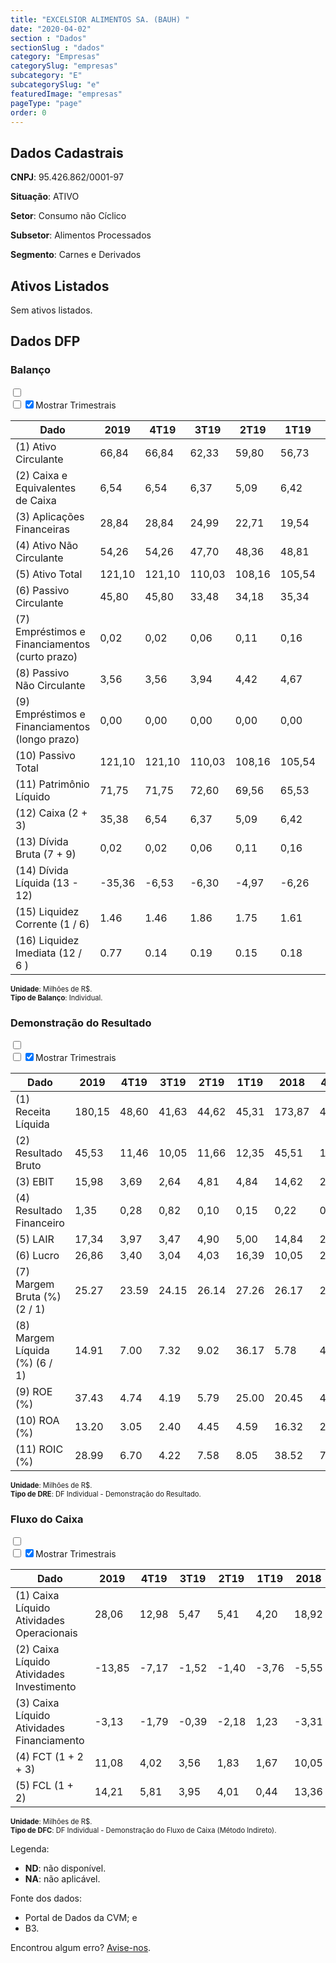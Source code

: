 ```yaml
---  
title: "EXCELSIOR ALIMENTOS SA. (BAUH) "  
date: "2020-04-02"  
section : "Dados"  
sectionSlug : "dados"  
category: "Empresas"  
categorySlug: "empresas"  
subcategory: "E"  
subcategorySlug: "e"  
featuredImage: "empresas"  
pageType: "page"  
order: 0  
---
```



## Dados Cadastrais


**CNPJ**: 95.426.862/0001-97

**Situação**: ATIVO

**Setor**: Consumo não Cíclico

**Subsetor**: Alimentos Processados

**Segmento**: Carnes e Derivados


## Ativos Listados


Sem ativos listados.




## Dados DFP

### Balanço
  
<input type='checkbox' class='toggleCommand' id='toggleBalanco' name='toggleBalanco'>  
<div class='filter-group-balanco'>  
<div class='check_button_balanco'>  
<label for='toggleBalanco'>  
<input type='checkbox' data-filter-col='trimBalanco'><input type='checkbox' data-filter-col='trimBalanco' checked><span>Mostrar Trimestrais</span>  
</label>  
</div>  
</div>  
<div class='overflow balancoTableWrapper'>  
<table class='balancoTable'>  
<thead>  
<tr>  
<th class='dataHeader fixedLeftColumn'>Dado</th>  
<th>2019</th>  
<th class='trimHeader' data-col='trimBalanco'>4T19</th>  
<th class='trimHeader' data-col='trimBalanco'>3T19</th>  
<th class='trimHeader' data-col='trimBalanco'>2T19</th>  
<th class='trimHeader' data-col='trimBalanco'>1T19</th>  
<th>2018</th>  
<th class='trimHeader' data-col='trimBalanco'>4T18</th>  
<th class='trimHeader' data-col='trimBalanco'>3T18</th>  
<th class='trimHeader' data-col='trimBalanco'>2T18</th>  
<th class='trimHeader' data-col='trimBalanco'>1T18</th>  
<th>2017</th>  
<th class='trimHeader' data-col='trimBalanco'>4T17</th>  
<th class='trimHeader' data-col='trimBalanco'>3T17</th>  
<th class='trimHeader' data-col='trimBalanco'>2T17</th>  
<th class='trimHeader' data-col='trimBalanco'>1T17</th>  
<th>2016</th>  
<th class='trimHeader' data-col='trimBalanco'>4T16</th>  
<th class='trimHeader' data-col='trimBalanco'>3T16</th>  
<th class='trimHeader' data-col='trimBalanco'>2T16</th>  
<th class='trimHeader' data-col='trimBalanco'>1T16</th>  
<th>2015</th>  
<th class='trimHeader' data-col='trimBalanco'>4T15</th>  
<th class='trimHeader' data-col='trimBalanco'>3T15</th>  
<th class='trimHeader' data-col='trimBalanco'>2T15</th>  
<th class='trimHeader' data-col='trimBalanco'>1T15</th>  
<th>2014</th>  
<th class='trimHeader' data-col='trimBalanco'>4T14</th>  
<th class='trimHeader' data-col='trimBalanco'>3T14</th>  
<th class='trimHeader' data-col='trimBalanco'>2T14</th>  
<th class='trimHeader' data-col='trimBalanco'>1T14</th>  
<th>2013</th>  
<th class='trimHeader' data-col='trimBalanco'>4T13</th>  
<th class='trimHeader' data-col='trimBalanco'>3T13</th>  
<th class='trimHeader' data-col='trimBalanco'>2T13</th>  
<th class='trimHeader' data-col='trimBalanco'>1T13</th>  
<th>2012</th>  
<th class='trimHeader' data-col='trimBalanco'>4T12</th>  
<th class='trimHeader' data-col='trimBalanco'>3T12</th>  
<th class='trimHeader' data-col='trimBalanco'>2T12</th>  
<th class='trimHeader' data-col='trimBalanco'>1T12</th>  
<th>2011</th>  
<th class='trimHeader' data-col='trimBalanco'>4T11</th>  
<th class='trimHeader' data-col='trimBalanco'>3T11</th>  
<th class='trimHeader' data-col='trimBalanco'>2T11</th>  
<th class='trimHeader' data-col='trimBalanco'>1T11</th>  
<th>2010</th>  
<th class='trimHeader' data-col='trimBalanco'>4T10</th>  
<th class='trimHeader' data-col='trimBalanco'>3T10</th>  
<th class='trimHeader' data-col='trimBalanco'>2T10</th>  
<th class='trimHeader' data-col='trimBalanco'>1T10</th>  
<th>2009</th>  
<th class='trimHeader' data-col='trimBalanco'>4T09</th>  
<th class='trimHeader' data-col='trimBalanco'>3T09</th>  
<th class='trimHeader' data-col='trimBalanco'>2T09</th>  
<th class='trimHeader' data-col='trimBalanco'>1T09</th>  
</tr>  
</thead>  
<tbody>  
<tr class='trContaAtivo'>  
<td class='leftAlignCell rowDescription fixedLeftColumn'>(1) Ativo Circulante</td>  
<td>66,84</td>  
<td data-col='trimBalanco' class='trimData'>66,84</td>  
<td data-col='trimBalanco' class='trimData'>62,33</td>  
<td data-col='trimBalanco' class='trimData'>59,80</td>  
<td data-col='trimBalanco' class='trimData'>56,73</td>  
<td>55,14</td>  
<td data-col='trimBalanco' class='trimData'>55,14</td>  
<td data-col='trimBalanco' class='trimData'>54,37</td>  
<td data-col='trimBalanco' class='trimData'>49,73</td>  
<td data-col='trimBalanco' class='trimData'>48,87</td>  
<td>49,36</td>  
<td data-col='trimBalanco' class='trimData'>49,36</td>  
<td data-col='trimBalanco' class='trimData'>46,89</td>  
<td data-col='trimBalanco' class='trimData'>46,98</td>  
<td data-col='trimBalanco' class='trimData'>44,13</td>  
<td>41,62</td>  
<td data-col='trimBalanco' class='trimData'>41,62</td>  
<td data-col='trimBalanco' class='trimData'>33,69</td>  
<td data-col='trimBalanco' class='trimData'>32,70</td>  
<td data-col='trimBalanco' class='trimData'>41,62</td>  
<td>27,52</td>  
<td data-col='trimBalanco' class='trimData'>27,52</td>  
<td data-col='trimBalanco' class='trimData'>33,79</td>  
<td data-col='trimBalanco' class='trimData'>35,06</td>  
<td data-col='trimBalanco' class='trimData'>35,52</td>  
<td>32,70</td>  
<td data-col='trimBalanco' class='trimData'>32,70</td>  
<td data-col='trimBalanco' class='trimData'>32,66</td>  
<td data-col='trimBalanco' class='trimData'>30,94</td>  
<td data-col='trimBalanco' class='trimData'>29,24</td>  
<td>27,07</td>  
<td data-col='trimBalanco' class='trimData'>27,07</td>  
<td data-col='trimBalanco' class='trimData'>26,56</td>  
<td data-col='trimBalanco' class='trimData'>25,27</td>  
<td data-col='trimBalanco' class='trimData'>27,50</td>  
<td>22,08</td>  
<td data-col='trimBalanco' class='trimData'>22,08</td>  
<td data-col='trimBalanco' class='trimData'>23,67</td>  
<td data-col='trimBalanco' class='trimData'>22,80</td>  
<td data-col='trimBalanco' class='trimData'>21,37</td>  
<td>20,59</td>  
<td data-col='trimBalanco' class='trimData'>20,59</td>  
<td data-col='trimBalanco' class='trimData'>18,35</td>  
<td data-col='trimBalanco' class='trimData'>19,10</td>  
<td data-col='trimBalanco' class='trimData'>20,59</td>  
<td>14,15</td>  
<td data-col='trimBalanco' class='trimData'>14,15</td>  
<td data-col='trimBalanco' class='trimData'>14,15</td>  
<td data-col='trimBalanco' class='trimData'>14,15</td>  
<td data-col='trimBalanco' class='trimData'>14,15</td>  
<td>11,45</td>  
<td data-col='trimBalanco' class='trimData'>11,45</td>  
<td data-col='trimBalanco' class='trimData'>ND</td>  
<td data-col='trimBalanco' class='trimData'>ND</td>  
<td data-col='trimBalanco' class='trimData'>ND</td>  
</tr>  
<tr class='trContaAtivo'>  
<td class='leftAlignCell rowDescription fixedLeftColumn'>(2) Caixa e Equivalentes de Caixa</td>  
<td>6,54</td>  
<td data-col='trimBalanco' class='trimData'>6,54</td>  
<td data-col='trimBalanco' class='trimData'>6,37</td>  
<td data-col='trimBalanco' class='trimData'>5,09</td>  
<td data-col='trimBalanco' class='trimData'>6,42</td>  
<td>5,04</td>  
<td data-col='trimBalanco' class='trimData'>5,04</td>  
<td data-col='trimBalanco' class='trimData'>6,08</td>  
<td data-col='trimBalanco' class='trimData'>5,25</td>  
<td data-col='trimBalanco' class='trimData'>7,44</td>  
<td>9,03</td>  
<td data-col='trimBalanco' class='trimData'>9,03</td>  
<td data-col='trimBalanco' class='trimData'>14,51</td>  
<td data-col='trimBalanco' class='trimData'>16,16</td>  
<td data-col='trimBalanco' class='trimData'>17,75</td>  
<td>12,19</td>  
<td data-col='trimBalanco' class='trimData'>12,19</td>  
<td data-col='trimBalanco' class='trimData'>9,06</td>  
<td data-col='trimBalanco' class='trimData'>8,59</td>  
<td data-col='trimBalanco' class='trimData'>12,19</td>  
<td>6,35</td>  
<td data-col='trimBalanco' class='trimData'>6,35</td>  
<td data-col='trimBalanco' class='trimData'>7,41</td>  
<td data-col='trimBalanco' class='trimData'>9,64</td>  
<td data-col='trimBalanco' class='trimData'>13,36</td>  
<td>12,33</td>  
<td data-col='trimBalanco' class='trimData'>12,33</td>  
<td data-col='trimBalanco' class='trimData'>12,20</td>  
<td data-col='trimBalanco' class='trimData'>8,70</td>  
<td data-col='trimBalanco' class='trimData'>7,94</td>  
<td>2,91</td>  
<td data-col='trimBalanco' class='trimData'>2,91</td>  
<td data-col='trimBalanco' class='trimData'>5,95</td>  
<td data-col='trimBalanco' class='trimData'>4,19</td>  
<td data-col='trimBalanco' class='trimData'>4,15</td>  
<td>0,96</td>  
<td data-col='trimBalanco' class='trimData'>0,96</td>  
<td data-col='trimBalanco' class='trimData'>6,37</td>  
<td data-col='trimBalanco' class='trimData'>5,94</td>  
<td data-col='trimBalanco' class='trimData'>4,61</td>  
<td>4,99</td>  
<td data-col='trimBalanco' class='trimData'>4,99</td>  
<td data-col='trimBalanco' class='trimData'>5,45</td>  
<td data-col='trimBalanco' class='trimData'>5,29</td>  
<td data-col='trimBalanco' class='trimData'>4,99</td>  
<td>2,63</td>  
<td data-col='trimBalanco' class='trimData'>2,63</td>  
<td data-col='trimBalanco' class='trimData'>2,63</td>  
<td data-col='trimBalanco' class='trimData'>2,63</td>  
<td data-col='trimBalanco' class='trimData'>2,63</td>  
<td>0,04</td>  
<td data-col='trimBalanco' class='trimData'>0,04</td>  
<td data-col='trimBalanco' class='trimData'>ND</td>  
<td data-col='trimBalanco' class='trimData'>ND</td>  
<td data-col='trimBalanco' class='trimData'>ND</td>  
</tr>  
<tr class='trContaAtivo'>  
<td class='leftAlignCell rowDescription fixedLeftColumn'>(3) Aplicações Financeiras</td>  
<td>28,84</td>  
<td data-col='trimBalanco' class='trimData'>28,84</td>  
<td data-col='trimBalanco' class='trimData'>24,99</td>  
<td data-col='trimBalanco' class='trimData'>22,71</td>  
<td data-col='trimBalanco' class='trimData'>19,54</td>  
<td>19,26</td>  
<td data-col='trimBalanco' class='trimData'>19,26</td>  
<td data-col='trimBalanco' class='trimData'>18,97</td>  
<td data-col='trimBalanco' class='trimData'>14,41</td>  
<td data-col='trimBalanco' class='trimData'>5,31</td>  
<td>5,22</td>  
<td data-col='trimBalanco' class='trimData'>5,22</td>  
<td data-col='trimBalanco' class='trimData'>0,00</td>  
<td data-col='trimBalanco' class='trimData'>0,00</td>  
<td data-col='trimBalanco' class='trimData'>0,00</td>  
<td>0,00</td>  
<td data-col='trimBalanco' class='trimData'>0,00</td>  
<td data-col='trimBalanco' class='trimData'>0,00</td>  
<td data-col='trimBalanco' class='trimData'>0,00</td>  
<td data-col='trimBalanco' class='trimData'>0,00</td>  
<td>0,00</td>  
<td data-col='trimBalanco' class='trimData'>0,00</td>  
<td data-col='trimBalanco' class='trimData'>0,00</td>  
<td data-col='trimBalanco' class='trimData'>0,00</td>  
<td data-col='trimBalanco' class='trimData'>0,00</td>  
<td>0,00</td>  
<td data-col='trimBalanco' class='trimData'>0,00</td>  
<td data-col='trimBalanco' class='trimData'>0,00</td>  
<td data-col='trimBalanco' class='trimData'>0,00</td>  
<td data-col='trimBalanco' class='trimData'>0,00</td>  
<td>0,00</td>  
<td data-col='trimBalanco' class='trimData'>0,00</td>  
<td data-col='trimBalanco' class='trimData'>0,00</td>  
<td data-col='trimBalanco' class='trimData'>0,00</td>  
<td data-col='trimBalanco' class='trimData'>0,00</td>  
<td>0,00</td>  
<td data-col='trimBalanco' class='trimData'>0,00</td>  
<td data-col='trimBalanco' class='trimData'>0,00</td>  
<td data-col='trimBalanco' class='trimData'>0,00</td>  
<td data-col='trimBalanco' class='trimData'>0,00</td>  
<td>0,00</td>  
<td data-col='trimBalanco' class='trimData'>0,00</td>  
<td data-col='trimBalanco' class='trimData'>0,00</td>  
<td data-col='trimBalanco' class='trimData'>0,00</td>  
<td data-col='trimBalanco' class='trimData'>0,00</td>  
<td>0,00</td>  
<td data-col='trimBalanco' class='trimData'>0,00</td>  
<td data-col='trimBalanco' class='trimData'>0,00</td>  
<td data-col='trimBalanco' class='trimData'>0,00</td>  
<td data-col='trimBalanco' class='trimData'>0,00</td>  
<td>0,00</td>  
<td data-col='trimBalanco' class='trimData'>0,00</td>  
<td data-col='trimBalanco' class='trimData'>ND</td>  
<td data-col='trimBalanco' class='trimData'>ND</td>  
<td data-col='trimBalanco' class='trimData'>ND</td>  
</tr>  
<tr class='trContaAtivo'>  
<td class='leftAlignCell rowDescription fixedLeftColumn'>(4) Ativo Não Circulante</td>  
<td>54,26</td>  
<td data-col='trimBalanco' class='trimData'>54,26</td>  
<td data-col='trimBalanco' class='trimData'>47,70</td>  
<td data-col='trimBalanco' class='trimData'>48,36</td>  
<td data-col='trimBalanco' class='trimData'>48,81</td>  
<td>34,47</td>  
<td data-col='trimBalanco' class='trimData'>34,47</td>  
<td data-col='trimBalanco' class='trimData'>31,96</td>  
<td data-col='trimBalanco' class='trimData'>31,99</td>  
<td data-col='trimBalanco' class='trimData'>31,41</td>  
<td>31,74</td>  
<td data-col='trimBalanco' class='trimData'>31,74</td>  
<td data-col='trimBalanco' class='trimData'>30,38</td>  
<td data-col='trimBalanco' class='trimData'>29,83</td>  
<td data-col='trimBalanco' class='trimData'>28,84</td>  
<td>28,35</td>  
<td data-col='trimBalanco' class='trimData'>28,35</td>  
<td data-col='trimBalanco' class='trimData'>28,45</td>  
<td data-col='trimBalanco' class='trimData'>28,32</td>  
<td data-col='trimBalanco' class='trimData'>28,35</td>  
<td>27,40</td>  
<td data-col='trimBalanco' class='trimData'>27,40</td>  
<td data-col='trimBalanco' class='trimData'>18,63</td>  
<td data-col='trimBalanco' class='trimData'>16,65</td>  
<td data-col='trimBalanco' class='trimData'>16,64</td>  
<td>16,59</td>  
<td data-col='trimBalanco' class='trimData'>16,59</td>  
<td data-col='trimBalanco' class='trimData'>15,84</td>  
<td data-col='trimBalanco' class='trimData'>15,78</td>  
<td data-col='trimBalanco' class='trimData'>15,99</td>  
<td>16,25</td>  
<td data-col='trimBalanco' class='trimData'>16,25</td>  
<td data-col='trimBalanco' class='trimData'>18,23</td>  
<td data-col='trimBalanco' class='trimData'>17,32</td>  
<td data-col='trimBalanco' class='trimData'>17,04</td>  
<td>17,12</td>  
<td data-col='trimBalanco' class='trimData'>17,12</td>  
<td data-col='trimBalanco' class='trimData'>17,33</td>  
<td data-col='trimBalanco' class='trimData'>17,24</td>  
<td data-col='trimBalanco' class='trimData'>17,30</td>  
<td>17,50</td>  
<td data-col='trimBalanco' class='trimData'>17,50</td>  
<td data-col='trimBalanco' class='trimData'>16,47</td>  
<td data-col='trimBalanco' class='trimData'>15,87</td>  
<td data-col='trimBalanco' class='trimData'>17,50</td>  
<td>16,31</td>  
<td data-col='trimBalanco' class='trimData'>16,31</td>  
<td data-col='trimBalanco' class='trimData'>16,31</td>  
<td data-col='trimBalanco' class='trimData'>16,31</td>  
<td data-col='trimBalanco' class='trimData'>16,31</td>  
<td>14,12</td>  
<td data-col='trimBalanco' class='trimData'>14,12</td>  
<td data-col='trimBalanco' class='trimData'>ND</td>  
<td data-col='trimBalanco' class='trimData'>ND</td>  
<td data-col='trimBalanco' class='trimData'>ND</td>  
</tr>  
<tr class='trContaAtivo'>  
<td class='leftAlignCell rowDescription fixedLeftColumn'>(5) Ativo Total</td>  
<td>121,10</td>  
<td data-col='trimBalanco' class='trimData'>121,10</td>  
<td data-col='trimBalanco' class='trimData'>110,03</td>  
<td data-col='trimBalanco' class='trimData'>108,16</td>  
<td data-col='trimBalanco' class='trimData'>105,54</td>  
<td>89,61</td>  
<td data-col='trimBalanco' class='trimData'>89,61</td>  
<td data-col='trimBalanco' class='trimData'>86,33</td>  
<td data-col='trimBalanco' class='trimData'>81,72</td>  
<td data-col='trimBalanco' class='trimData'>80,28</td>  
<td>81,10</td>  
<td data-col='trimBalanco' class='trimData'>81,10</td>  
<td data-col='trimBalanco' class='trimData'>77,27</td>  
<td data-col='trimBalanco' class='trimData'>76,81</td>  
<td data-col='trimBalanco' class='trimData'>72,97</td>  
<td>69,97</td>  
<td data-col='trimBalanco' class='trimData'>69,97</td>  
<td data-col='trimBalanco' class='trimData'>62,13</td>  
<td data-col='trimBalanco' class='trimData'>61,02</td>  
<td data-col='trimBalanco' class='trimData'>69,97</td>  
<td>54,92</td>  
<td data-col='trimBalanco' class='trimData'>54,92</td>  
<td data-col='trimBalanco' class='trimData'>52,41</td>  
<td data-col='trimBalanco' class='trimData'>51,71</td>  
<td data-col='trimBalanco' class='trimData'>52,15</td>  
<td>49,29</td>  
<td data-col='trimBalanco' class='trimData'>49,29</td>  
<td data-col='trimBalanco' class='trimData'>48,49</td>  
<td data-col='trimBalanco' class='trimData'>46,72</td>  
<td data-col='trimBalanco' class='trimData'>45,23</td>  
<td>43,32</td>  
<td data-col='trimBalanco' class='trimData'>43,32</td>  
<td data-col='trimBalanco' class='trimData'>44,79</td>  
<td data-col='trimBalanco' class='trimData'>42,59</td>  
<td data-col='trimBalanco' class='trimData'>44,54</td>  
<td>39,20</td>  
<td data-col='trimBalanco' class='trimData'>39,20</td>  
<td data-col='trimBalanco' class='trimData'>41,00</td>  
<td data-col='trimBalanco' class='trimData'>40,04</td>  
<td data-col='trimBalanco' class='trimData'>38,66</td>  
<td>38,08</td>  
<td data-col='trimBalanco' class='trimData'>38,08</td>  
<td data-col='trimBalanco' class='trimData'>34,82</td>  
<td data-col='trimBalanco' class='trimData'>34,97</td>  
<td data-col='trimBalanco' class='trimData'>38,08</td>  
<td>30,46</td>  
<td data-col='trimBalanco' class='trimData'>30,46</td>  
<td data-col='trimBalanco' class='trimData'>30,46</td>  
<td data-col='trimBalanco' class='trimData'>30,46</td>  
<td data-col='trimBalanco' class='trimData'>30,46</td>  
<td>25,58</td>  
<td data-col='trimBalanco' class='trimData'>25,58</td>  
<td data-col='trimBalanco' class='trimData'>ND</td>  
<td data-col='trimBalanco' class='trimData'>ND</td>  
<td data-col='trimBalanco' class='trimData'>ND</td>  
</tr>  
<tr class='trContaPassivo'>  
<td class='leftAlignCell rowDescription fixedLeftColumn'>(6) Passivo Circulante</td>  
<td>45,80</td>  
<td data-col='trimBalanco' class='trimData'>45,80</td>  
<td data-col='trimBalanco' class='trimData'>33,48</td>  
<td data-col='trimBalanco' class='trimData'>34,18</td>  
<td data-col='trimBalanco' class='trimData'>35,34</td>  
<td>35,84</td>  
<td data-col='trimBalanco' class='trimData'>35,84</td>  
<td data-col='trimBalanco' class='trimData'>32,19</td>  
<td data-col='trimBalanco' class='trimData'>31,60</td>  
<td data-col='trimBalanco' class='trimData'>31,93</td>  
<td>35,41</td>  
<td data-col='trimBalanco' class='trimData'>35,41</td>  
<td data-col='trimBalanco' class='trimData'>31,07</td>  
<td data-col='trimBalanco' class='trimData'>32,53</td>  
<td data-col='trimBalanco' class='trimData'>32,93</td>  
<td>31,53</td>  
<td data-col='trimBalanco' class='trimData'>31,53</td>  
<td data-col='trimBalanco' class='trimData'>23,66</td>  
<td data-col='trimBalanco' class='trimData'>24,70</td>  
<td data-col='trimBalanco' class='trimData'>31,53</td>  
<td>21,87</td>  
<td data-col='trimBalanco' class='trimData'>21,87</td>  
<td data-col='trimBalanco' class='trimData'>18,82</td>  
<td data-col='trimBalanco' class='trimData'>19,15</td>  
<td data-col='trimBalanco' class='trimData'>20,69</td>  
<td>19,55</td>  
<td data-col='trimBalanco' class='trimData'>19,55</td>  
<td data-col='trimBalanco' class='trimData'>19,44</td>  
<td data-col='trimBalanco' class='trimData'>19,62</td>  
<td data-col='trimBalanco' class='trimData'>20,41</td>  
<td>21,40</td>  
<td data-col='trimBalanco' class='trimData'>21,40</td>  
<td data-col='trimBalanco' class='trimData'>24,43</td>  
<td data-col='trimBalanco' class='trimData'>23,61</td>  
<td data-col='trimBalanco' class='trimData'>27,04</td>  
<td>25,35</td>  
<td data-col='trimBalanco' class='trimData'>25,35</td>  
<td data-col='trimBalanco' class='trimData'>27,67</td>  
<td data-col='trimBalanco' class='trimData'>27,33</td>  
<td data-col='trimBalanco' class='trimData'>25,93</td>  
<td>25,95</td>  
<td data-col='trimBalanco' class='trimData'>25,95</td>  
<td data-col='trimBalanco' class='trimData'>12,05</td>  
<td data-col='trimBalanco' class='trimData'>13,39</td>  
<td data-col='trimBalanco' class='trimData'>25,95</td>  
<td>9,26</td>  
<td data-col='trimBalanco' class='trimData'>9,26</td>  
<td data-col='trimBalanco' class='trimData'>9,26</td>  
<td data-col='trimBalanco' class='trimData'>9,26</td>  
<td data-col='trimBalanco' class='trimData'>9,26</td>  
<td>12,97</td>  
<td data-col='trimBalanco' class='trimData'>12,97</td>  
<td data-col='trimBalanco' class='trimData'>ND</td>  
<td data-col='trimBalanco' class='trimData'>ND</td>  
<td data-col='trimBalanco' class='trimData'>ND</td>  
</tr>  
<tr class='trContaPassivo'>  
<td class='leftAlignCell rowDescription fixedLeftColumn'>(7) Empréstimos e Financiamentos (curto prazo)</td>  
<td>0,02</td>  
<td data-col='trimBalanco' class='trimData'>0,02</td>  
<td data-col='trimBalanco' class='trimData'>0,06</td>  
<td data-col='trimBalanco' class='trimData'>0,11</td>  
<td data-col='trimBalanco' class='trimData'>0,16</td>  
<td>0,19</td>  
<td data-col='trimBalanco' class='trimData'>0,19</td>  
<td data-col='trimBalanco' class='trimData'>0,19</td>  
<td data-col='trimBalanco' class='trimData'>0,19</td>  
<td data-col='trimBalanco' class='trimData'>0,19</td>  
<td>0,19</td>  
<td data-col='trimBalanco' class='trimData'>0,19</td>  
<td data-col='trimBalanco' class='trimData'>0,19</td>  
<td data-col='trimBalanco' class='trimData'>0,19</td>  
<td data-col='trimBalanco' class='trimData'>0,19</td>  
<td>0,19</td>  
<td data-col='trimBalanco' class='trimData'>0,19</td>  
<td data-col='trimBalanco' class='trimData'>0,24</td>  
<td data-col='trimBalanco' class='trimData'>0,24</td>  
<td data-col='trimBalanco' class='trimData'>0,19</td>  
<td>0,24</td>  
<td data-col='trimBalanco' class='trimData'>0,24</td>  
<td data-col='trimBalanco' class='trimData'>0,12</td>  
<td data-col='trimBalanco' class='trimData'>0,13</td>  
<td data-col='trimBalanco' class='trimData'>0,09</td>  
<td>0,08</td>  
<td data-col='trimBalanco' class='trimData'>0,08</td>  
<td data-col='trimBalanco' class='trimData'>0,00</td>  
<td data-col='trimBalanco' class='trimData'>0,00</td>  
<td data-col='trimBalanco' class='trimData'>0,00</td>  
<td>0,00</td>  
<td data-col='trimBalanco' class='trimData'>0,00</td>  
<td data-col='trimBalanco' class='trimData'>7,04</td>  
<td data-col='trimBalanco' class='trimData'>7,06</td>  
<td data-col='trimBalanco' class='trimData'>7,09</td>  
<td>7,64</td>  
<td data-col='trimBalanco' class='trimData'>7,64</td>  
<td data-col='trimBalanco' class='trimData'>12,52</td>  
<td data-col='trimBalanco' class='trimData'>12,15</td>  
<td data-col='trimBalanco' class='trimData'>12,11</td>  
<td>11,76</td>  
<td data-col='trimBalanco' class='trimData'>11,76</td>  
<td data-col='trimBalanco' class='trimData'>0,00</td>  
<td data-col='trimBalanco' class='trimData'>0,59</td>  
<td data-col='trimBalanco' class='trimData'>11,76</td>  
<td>0,65</td>  
<td data-col='trimBalanco' class='trimData'>0,65</td>  
<td data-col='trimBalanco' class='trimData'>0,65</td>  
<td data-col='trimBalanco' class='trimData'>0,65</td>  
<td data-col='trimBalanco' class='trimData'>0,65</td>  
<td>0,75</td>  
<td data-col='trimBalanco' class='trimData'>0,75</td>  
<td data-col='trimBalanco' class='trimData'>ND</td>  
<td data-col='trimBalanco' class='trimData'>ND</td>  
<td data-col='trimBalanco' class='trimData'>ND</td>  
</tr>  
<tr class='trContaPassivo'>  
<td class='leftAlignCell rowDescription fixedLeftColumn'>(8) Passivo Não Circulante</td>  
<td>3,56</td>  
<td data-col='trimBalanco' class='trimData'>3,56</td>  
<td data-col='trimBalanco' class='trimData'>3,94</td>  
<td data-col='trimBalanco' class='trimData'>4,42</td>  
<td data-col='trimBalanco' class='trimData'>4,67</td>  
<td>4,62</td>  
<td data-col='trimBalanco' class='trimData'>4,62</td>  
<td data-col='trimBalanco' class='trimData'>4,63</td>  
<td data-col='trimBalanco' class='trimData'>4,58</td>  
<td data-col='trimBalanco' class='trimData'>4,49</td>  
<td>4,21</td>  
<td data-col='trimBalanco' class='trimData'>4,21</td>  
<td data-col='trimBalanco' class='trimData'>4,55</td>  
<td data-col='trimBalanco' class='trimData'>4,18</td>  
<td data-col='trimBalanco' class='trimData'>4,00</td>  
<td>4,14</td>  
<td data-col='trimBalanco' class='trimData'>4,14</td>  
<td data-col='trimBalanco' class='trimData'>4,80</td>  
<td data-col='trimBalanco' class='trimData'>4,60</td>  
<td data-col='trimBalanco' class='trimData'>4,14</td>  
<td>4,61</td>  
<td data-col='trimBalanco' class='trimData'>4,61</td>  
<td data-col='trimBalanco' class='trimData'>5,02</td>  
<td data-col='trimBalanco' class='trimData'>5,56</td>  
<td data-col='trimBalanco' class='trimData'>5,49</td>  
<td>5,51</td>  
<td data-col='trimBalanco' class='trimData'>5,51</td>  
<td data-col='trimBalanco' class='trimData'>4,76</td>  
<td data-col='trimBalanco' class='trimData'>4,83</td>  
<td data-col='trimBalanco' class='trimData'>4,97</td>  
<td>4,96</td>  
<td data-col='trimBalanco' class='trimData'>4,96</td>  
<td data-col='trimBalanco' class='trimData'>5,42</td>  
<td data-col='trimBalanco' class='trimData'>5,57</td>  
<td data-col='trimBalanco' class='trimData'>5,72</td>  
<td>5,62</td>  
<td data-col='trimBalanco' class='trimData'>5,62</td>  
<td data-col='trimBalanco' class='trimData'>6,88</td>  
<td data-col='trimBalanco' class='trimData'>7,14</td>  
<td data-col='trimBalanco' class='trimData'>7,65</td>  
<td>8,01</td>  
<td data-col='trimBalanco' class='trimData'>8,01</td>  
<td data-col='trimBalanco' class='trimData'>19,23</td>  
<td data-col='trimBalanco' class='trimData'>18,49</td>  
<td data-col='trimBalanco' class='trimData'>8,01</td>  
<td>19,23</td>  
<td data-col='trimBalanco' class='trimData'>19,23</td>  
<td data-col='trimBalanco' class='trimData'>19,23</td>  
<td data-col='trimBalanco' class='trimData'>19,23</td>  
<td data-col='trimBalanco' class='trimData'>19,23</td>  
<td>5,99</td>  
<td data-col='trimBalanco' class='trimData'>5,99</td>  
<td data-col='trimBalanco' class='trimData'>ND</td>  
<td data-col='trimBalanco' class='trimData'>ND</td>  
<td data-col='trimBalanco' class='trimData'>ND</td>  
</tr>  
<tr class='trContaPassivo'>  
<td class='leftAlignCell rowDescription fixedLeftColumn'>(9) Empréstimos e Financiamentos (longo prazo)</td>  
<td>0,00</td>  
<td data-col='trimBalanco' class='trimData'>0,00</td>  
<td data-col='trimBalanco' class='trimData'>0,00</td>  
<td data-col='trimBalanco' class='trimData'>0,00</td>  
<td data-col='trimBalanco' class='trimData'>0,00</td>  
<td>0,02</td>  
<td data-col='trimBalanco' class='trimData'>0,02</td>  
<td data-col='trimBalanco' class='trimData'>0,06</td>  
<td data-col='trimBalanco' class='trimData'>0,11</td>  
<td data-col='trimBalanco' class='trimData'>0,16</td>  
<td>0,20</td>  
<td data-col='trimBalanco' class='trimData'>0,20</td>  
<td data-col='trimBalanco' class='trimData'>0,25</td>  
<td data-col='trimBalanco' class='trimData'>0,30</td>  
<td data-col='trimBalanco' class='trimData'>0,35</td>  
<td>0,40</td>  
<td data-col='trimBalanco' class='trimData'>0,40</td>  
<td data-col='trimBalanco' class='trimData'>0,00</td>  
<td data-col='trimBalanco' class='trimData'>0,00</td>  
<td data-col='trimBalanco' class='trimData'>0,40</td>  
<td>0,00</td>  
<td data-col='trimBalanco' class='trimData'>0,00</td>  
<td data-col='trimBalanco' class='trimData'>0,82</td>  
<td data-col='trimBalanco' class='trimData'>0,86</td>  
<td data-col='trimBalanco' class='trimData'>0,77</td>  
<td>0,00</td>  
<td data-col='trimBalanco' class='trimData'>0,00</td>  
<td data-col='trimBalanco' class='trimData'>0,00</td>  
<td data-col='trimBalanco' class='trimData'>0,00</td>  
<td data-col='trimBalanco' class='trimData'>0,00</td>  
<td>0,00</td>  
<td data-col='trimBalanco' class='trimData'>0,00</td>  
<td data-col='trimBalanco' class='trimData'>0,00</td>  
<td data-col='trimBalanco' class='trimData'>0,00</td>  
<td data-col='trimBalanco' class='trimData'>0,00</td>  
<td>0,00</td>  
<td data-col='trimBalanco' class='trimData'>0,00</td>  
<td data-col='trimBalanco' class='trimData'>0,00</td>  
<td data-col='trimBalanco' class='trimData'>0,03</td>  
<td data-col='trimBalanco' class='trimData'>0,06</td>  
<td>0,09</td>  
<td data-col='trimBalanco' class='trimData'>0,09</td>  
<td data-col='trimBalanco' class='trimData'>10,98</td>  
<td data-col='trimBalanco' class='trimData'>10,00</td>  
<td data-col='trimBalanco' class='trimData'>0,09</td>  
<td>10,00</td>  
<td data-col='trimBalanco' class='trimData'>10,00</td>  
<td data-col='trimBalanco' class='trimData'>10,00</td>  
<td data-col='trimBalanco' class='trimData'>10,00</td>  
<td data-col='trimBalanco' class='trimData'>10,00</td>  
<td>0,00</td>  
<td data-col='trimBalanco' class='trimData'>0,00</td>  
<td data-col='trimBalanco' class='trimData'>ND</td>  
<td data-col='trimBalanco' class='trimData'>ND</td>  
<td data-col='trimBalanco' class='trimData'>ND</td>  
</tr>  
<tr class='trContaPassivo'>  
<td class='leftAlignCell rowDescription fixedLeftColumn'>(10) Passivo Total</td>  
<td>121,10</td>  
<td data-col='trimBalanco' class='trimData'>121,10</td>  
<td data-col='trimBalanco' class='trimData'>110,03</td>  
<td data-col='trimBalanco' class='trimData'>108,16</td>  
<td data-col='trimBalanco' class='trimData'>105,54</td>  
<td>89,61</td>  
<td data-col='trimBalanco' class='trimData'>89,61</td>  
<td data-col='trimBalanco' class='trimData'>86,33</td>  
<td data-col='trimBalanco' class='trimData'>81,72</td>  
<td data-col='trimBalanco' class='trimData'>80,28</td>  
<td>81,10</td>  
<td data-col='trimBalanco' class='trimData'>81,10</td>  
<td data-col='trimBalanco' class='trimData'>77,27</td>  
<td data-col='trimBalanco' class='trimData'>76,81</td>  
<td data-col='trimBalanco' class='trimData'>72,97</td>  
<td>69,97</td>  
<td data-col='trimBalanco' class='trimData'>69,97</td>  
<td data-col='trimBalanco' class='trimData'>62,13</td>  
<td data-col='trimBalanco' class='trimData'>61,02</td>  
<td data-col='trimBalanco' class='trimData'>69,97</td>  
<td>54,92</td>  
<td data-col='trimBalanco' class='trimData'>54,92</td>  
<td data-col='trimBalanco' class='trimData'>52,41</td>  
<td data-col='trimBalanco' class='trimData'>51,71</td>  
<td data-col='trimBalanco' class='trimData'>52,15</td>  
<td>49,29</td>  
<td data-col='trimBalanco' class='trimData'>49,29</td>  
<td data-col='trimBalanco' class='trimData'>48,49</td>  
<td data-col='trimBalanco' class='trimData'>46,72</td>  
<td data-col='trimBalanco' class='trimData'>45,23</td>  
<td>43,32</td>  
<td data-col='trimBalanco' class='trimData'>43,32</td>  
<td data-col='trimBalanco' class='trimData'>44,79</td>  
<td data-col='trimBalanco' class='trimData'>42,59</td>  
<td data-col='trimBalanco' class='trimData'>44,54</td>  
<td>39,20</td>  
<td data-col='trimBalanco' class='trimData'>39,20</td>  
<td data-col='trimBalanco' class='trimData'>41,00</td>  
<td data-col='trimBalanco' class='trimData'>40,04</td>  
<td data-col='trimBalanco' class='trimData'>38,66</td>  
<td>38,08</td>  
<td data-col='trimBalanco' class='trimData'>38,08</td>  
<td data-col='trimBalanco' class='trimData'>34,82</td>  
<td data-col='trimBalanco' class='trimData'>34,97</td>  
<td data-col='trimBalanco' class='trimData'>38,08</td>  
<td>30,46</td>  
<td data-col='trimBalanco' class='trimData'>30,46</td>  
<td data-col='trimBalanco' class='trimData'>30,46</td>  
<td data-col='trimBalanco' class='trimData'>30,46</td>  
<td data-col='trimBalanco' class='trimData'>30,46</td>  
<td>25,58</td>  
<td data-col='trimBalanco' class='trimData'>25,58</td>  
<td data-col='trimBalanco' class='trimData'>ND</td>  
<td data-col='trimBalanco' class='trimData'>ND</td>  
<td data-col='trimBalanco' class='trimData'>ND</td>  
</tr>  
<tr class='trContaPassivo'>  
<td class='leftAlignCell rowDescription fixedLeftColumn'>(11) Patrimônio Líquido</td>  
<td>71,75</td>  
<td data-col='trimBalanco' class='trimData'>71,75</td>  
<td data-col='trimBalanco' class='trimData'>72,60</td>  
<td data-col='trimBalanco' class='trimData'>69,56</td>  
<td data-col='trimBalanco' class='trimData'>65,53</td>  
<td>49,15</td>  
<td data-col='trimBalanco' class='trimData'>49,15</td>  
<td data-col='trimBalanco' class='trimData'>49,51</td>  
<td data-col='trimBalanco' class='trimData'>45,53</td>  
<td data-col='trimBalanco' class='trimData'>43,86</td>  
<td>41,48</td>  
<td data-col='trimBalanco' class='trimData'>41,48</td>  
<td data-col='trimBalanco' class='trimData'>41,65</td>  
<td data-col='trimBalanco' class='trimData'>40,10</td>  
<td data-col='trimBalanco' class='trimData'>36,05</td>  
<td>34,30</td>  
<td data-col='trimBalanco' class='trimData'>34,30</td>  
<td data-col='trimBalanco' class='trimData'>33,67</td>  
<td data-col='trimBalanco' class='trimData'>31,73</td>  
<td data-col='trimBalanco' class='trimData'>34,30</td>  
<td>28,44</td>  
<td data-col='trimBalanco' class='trimData'>28,44</td>  
<td data-col='trimBalanco' class='trimData'>28,57</td>  
<td data-col='trimBalanco' class='trimData'>26,99</td>  
<td data-col='trimBalanco' class='trimData'>25,97</td>  
<td>24,23</td>  
<td data-col='trimBalanco' class='trimData'>24,23</td>  
<td data-col='trimBalanco' class='trimData'>24,30</td>  
<td data-col='trimBalanco' class='trimData'>22,27</td>  
<td data-col='trimBalanco' class='trimData'>19,84</td>  
<td>16,96</td>  
<td data-col='trimBalanco' class='trimData'>16,96</td>  
<td data-col='trimBalanco' class='trimData'>14,95</td>  
<td data-col='trimBalanco' class='trimData'>13,41</td>  
<td data-col='trimBalanco' class='trimData'>11,78</td>  
<td>8,23</td>  
<td data-col='trimBalanco' class='trimData'>8,23</td>  
<td data-col='trimBalanco' class='trimData'>6,45</td>  
<td data-col='trimBalanco' class='trimData'>5,57</td>  
<td data-col='trimBalanco' class='trimData'>5,08</td>  
<td>4,12</td>  
<td data-col='trimBalanco' class='trimData'>4,12</td>  
<td data-col='trimBalanco' class='trimData'>3,54</td>  
<td data-col='trimBalanco' class='trimData'>3,09</td>  
<td data-col='trimBalanco' class='trimData'>4,12</td>  
<td>1,97</td>  
<td data-col='trimBalanco' class='trimData'>1,97</td>  
<td data-col='trimBalanco' class='trimData'>1,97</td>  
<td data-col='trimBalanco' class='trimData'>1,97</td>  
<td data-col='trimBalanco' class='trimData'>1,97</td>  
<td>6,61</td>  
<td data-col='trimBalanco' class='trimData'>6,61</td>  
<td data-col='trimBalanco' class='trimData'>ND</td>  
<td data-col='trimBalanco' class='trimData'>ND</td>  
<td data-col='trimBalanco' class='trimData'>ND</td>  
</tr>  
<tr>  
<td class='leftAlignCell rowDescription fixedLeftColumn'>(12) Caixa (2 + 3)</td>  
<td class='positiveNumber'>35,38</td>  
<td class='positiveNumber trimData' data-col='trimBalanco'>6,54</td>  
<td class='positiveNumber trimData' data-col='trimBalanco'>6,37</td>  
<td class='positiveNumber trimData' data-col='trimBalanco'>5,09</td>  
<td class='positiveNumber trimData' data-col='trimBalanco'>6,42</td>  
<td class='positiveNumber'>24,30</td>  
<td class='positiveNumber trimData' data-col='trimBalanco'>5,04</td>  
<td class='positiveNumber trimData' data-col='trimBalanco'>6,08</td>  
<td class='positiveNumber trimData' data-col='trimBalanco'>5,25</td>  
<td class='positiveNumber trimData' data-col='trimBalanco'>7,44</td>  
<td class='positiveNumber'>14,25</td>  
<td class='positiveNumber trimData' data-col='trimBalanco'>9,03</td>  
<td class='positiveNumber trimData' data-col='trimBalanco'>14,51</td>  
<td class='positiveNumber trimData' data-col='trimBalanco'>16,16</td>  
<td class='positiveNumber trimData' data-col='trimBalanco'>17,75</td>  
<td class='positiveNumber'>12,19</td>  
<td class='positiveNumber trimData' data-col='trimBalanco'>12,19</td>  
<td class='positiveNumber trimData' data-col='trimBalanco'>9,06</td>  
<td class='positiveNumber trimData' data-col='trimBalanco'>8,59</td>  
<td class='positiveNumber trimData' data-col='trimBalanco'>12,19</td>  
<td class='positiveNumber'>6,35</td>  
<td class='positiveNumber trimData' data-col='trimBalanco'>6,35</td>  
<td class='positiveNumber trimData' data-col='trimBalanco'>7,41</td>  
<td class='positiveNumber trimData' data-col='trimBalanco'>9,64</td>  
<td class='positiveNumber trimData' data-col='trimBalanco'>13,36</td>  
<td class='positiveNumber'>12,33</td>  
<td class='positiveNumber trimData' data-col='trimBalanco'>12,33</td>  
<td class='positiveNumber trimData' data-col='trimBalanco'>12,20</td>  
<td class='positiveNumber trimData' data-col='trimBalanco'>8,70</td>  
<td class='positiveNumber trimData' data-col='trimBalanco'>7,94</td>  
<td class='positiveNumber'>2,91</td>  
<td class='positiveNumber trimData' data-col='trimBalanco'>2,91</td>  
<td class='positiveNumber trimData' data-col='trimBalanco'>5,95</td>  
<td class='positiveNumber trimData' data-col='trimBalanco'>4,19</td>  
<td class='positiveNumber trimData' data-col='trimBalanco'>4,15</td>  
<td class='positiveNumber'>0,96</td>  
<td class='positiveNumber trimData' data-col='trimBalanco'>0,96</td>  
<td class='positiveNumber trimData' data-col='trimBalanco'>6,37</td>  
<td class='positiveNumber trimData' data-col='trimBalanco'>5,94</td>  
<td class='positiveNumber trimData' data-col='trimBalanco'>4,61</td>  
<td class='positiveNumber'>4,99</td>  
<td class='positiveNumber trimData' data-col='trimBalanco'>4,99</td>  
<td class='positiveNumber trimData' data-col='trimBalanco'>5,45</td>  
<td class='positiveNumber trimData' data-col='trimBalanco'>5,29</td>  
<td class='positiveNumber trimData' data-col='trimBalanco'>4,99</td>  
<td class='positiveNumber'>2,63</td>  
<td class='positiveNumber trimData' data-col='trimBalanco'>2,63</td>  
<td class='positiveNumber trimData' data-col='trimBalanco'>2,63</td>  
<td class='positiveNumber trimData' data-col='trimBalanco'>2,63</td>  
<td class='positiveNumber trimData' data-col='trimBalanco'>2,63</td>  
<td class='positiveNumber'>0,04</td>  
<td class='positiveNumber trimData' data-col='trimBalanco'>0,04</td>  
<td data-col='trimBalanco' class='trimData'>ND</td>  
<td data-col='trimBalanco' class='trimData'>ND</td>  
<td data-col='trimBalanco' class='trimData'>ND</td>  
</tr>  
<tr class='trDividaBruta'>  
<td class='leftAlignCell rowDescription fixedLeftColumn'>(13) Dívida Bruta (7 + 9)</td>  
<td class='negativeNumber'>0,02</td>  
<td class='negativeNumber trimData' data-col='trimBalanco'>0,02</td>  
<td class='negativeNumber trimData' data-col='trimBalanco'>0,06</td>  
<td class='negativeNumber trimData' data-col='trimBalanco'>0,11</td>  
<td class='negativeNumber trimData' data-col='trimBalanco'>0,16</td>  
<td class='negativeNumber'>0,21</td>  
<td class='negativeNumber trimData' data-col='trimBalanco'>0,21</td>  
<td class='negativeNumber trimData' data-col='trimBalanco'>0,25</td>  
<td class='negativeNumber trimData' data-col='trimBalanco'>0,30</td>  
<td class='negativeNumber trimData' data-col='trimBalanco'>0,35</td>  
<td class='negativeNumber'>0,40</td>  
<td class='negativeNumber trimData' data-col='trimBalanco'>0,40</td>  
<td class='negativeNumber trimData' data-col='trimBalanco'>0,45</td>  
<td class='negativeNumber trimData' data-col='trimBalanco'>0,49</td>  
<td class='negativeNumber trimData' data-col='trimBalanco'>0,54</td>  
<td class='negativeNumber'>0,59</td>  
<td class='negativeNumber trimData' data-col='trimBalanco'>0,59</td>  
<td class='negativeNumber trimData' data-col='trimBalanco'>0,24</td>  
<td class='negativeNumber trimData' data-col='trimBalanco'>0,24</td>  
<td class='negativeNumber trimData' data-col='trimBalanco'>0,59</td>  
<td class='negativeNumber'>0,24</td>  
<td class='negativeNumber trimData' data-col='trimBalanco'>0,24</td>  
<td class='negativeNumber trimData' data-col='trimBalanco'>0,94</td>  
<td class='negativeNumber trimData' data-col='trimBalanco'>0,99</td>  
<td class='negativeNumber trimData' data-col='trimBalanco'>0,86</td>  
<td class='negativeNumber'>0,08</td>  
<td class='negativeNumber trimData' data-col='trimBalanco'>0,08</td>  
<td class='positiveNumber trimData' data-col='trimBalanco'>0,00</td>  
<td class='positiveNumber trimData' data-col='trimBalanco'>0,00</td>  
<td class='positiveNumber trimData' data-col='trimBalanco'>0,00</td>  
<td class='positiveNumber'>0,00</td>  
<td class='positiveNumber trimData' data-col='trimBalanco'>0,00</td>  
<td class='negativeNumber trimData' data-col='trimBalanco'>7,04</td>  
<td class='negativeNumber trimData' data-col='trimBalanco'>7,06</td>  
<td class='negativeNumber trimData' data-col='trimBalanco'>7,09</td>  
<td class='negativeNumber'>7,64</td>  
<td class='negativeNumber trimData' data-col='trimBalanco'>7,64</td>  
<td class='negativeNumber trimData' data-col='trimBalanco'>12,52</td>  
<td class='negativeNumber trimData' data-col='trimBalanco'>12,18</td>  
<td class='negativeNumber trimData' data-col='trimBalanco'>12,17</td>  
<td class='negativeNumber'>11,85</td>  
<td class='negativeNumber trimData' data-col='trimBalanco'>11,85</td>  
<td class='negativeNumber trimData' data-col='trimBalanco'>10,98</td>  
<td class='negativeNumber trimData' data-col='trimBalanco'>10,59</td>  
<td class='negativeNumber trimData' data-col='trimBalanco'>11,85</td>  
<td class='negativeNumber'>10,65</td>  
<td class='negativeNumber trimData' data-col='trimBalanco'>10,65</td>  
<td class='negativeNumber trimData' data-col='trimBalanco'>10,65</td>  
<td class='negativeNumber trimData' data-col='trimBalanco'>10,65</td>  
<td class='negativeNumber trimData' data-col='trimBalanco'>10,65</td>  
<td class='negativeNumber'>0,75</td>  
<td class='negativeNumber trimData' data-col='trimBalanco'>0,75</td>  
<td data-col='trimBalanco' class='trimData'>ND</td>  
<td data-col='trimBalanco' class='trimData'>ND</td>  
<td data-col='trimBalanco' class='trimData'>ND</td>  
</tr>  
<tr>  
<td class='leftAlignCell rowDescription fixedLeftColumn'>(14) Dívida Líquida  (13 - 12)</td>  
<td class='positiveNumber'>-35,36</td>  
<td class='positiveNumber trimData' data-col='trimBalanco'>-6,53</td>  
<td class='positiveNumber trimData' data-col='trimBalanco'>-6,30</td>  
<td class='positiveNumber trimData' data-col='trimBalanco'>-4,97</td>  
<td class='positiveNumber trimData' data-col='trimBalanco'>-6,26</td>  
<td class='positiveNumber'>-24,09</td>  
<td class='positiveNumber trimData' data-col='trimBalanco'>-4,84</td>  
<td class='positiveNumber trimData' data-col='trimBalanco'>-5,82</td>  
<td class='positiveNumber trimData' data-col='trimBalanco'>-4,95</td>  
<td class='positiveNumber trimData' data-col='trimBalanco'>-7,09</td>  
<td class='positiveNumber'>-13,85</td>  
<td class='positiveNumber trimData' data-col='trimBalanco'>-8,63</td>  
<td class='positiveNumber trimData' data-col='trimBalanco'>-14,06</td>  
<td class='positiveNumber trimData' data-col='trimBalanco'>-15,67</td>  
<td class='positiveNumber trimData' data-col='trimBalanco'>-17,21</td>  
<td class='positiveNumber'>-11,60</td>  
<td class='positiveNumber trimData' data-col='trimBalanco'>-11,60</td>  
<td class='positiveNumber trimData' data-col='trimBalanco'>-8,83</td>  
<td class='positiveNumber trimData' data-col='trimBalanco'>-8,35</td>  
<td class='positiveNumber trimData' data-col='trimBalanco'>-11,60</td>  
<td class='positiveNumber'>-6,11</td>  
<td class='positiveNumber trimData' data-col='trimBalanco'>-6,11</td>  
<td class='positiveNumber trimData' data-col='trimBalanco'>-6,46</td>  
<td class='positiveNumber trimData' data-col='trimBalanco'>-8,65</td>  
<td class='positiveNumber trimData' data-col='trimBalanco'>-12,50</td>  
<td class='positiveNumber'>-12,25</td>  
<td class='positiveNumber trimData' data-col='trimBalanco'>-12,25</td>  
<td class='positiveNumber trimData' data-col='trimBalanco'>-12,20</td>  
<td class='positiveNumber trimData' data-col='trimBalanco'>-8,70</td>  
<td class='positiveNumber trimData' data-col='trimBalanco'>-7,94</td>  
<td class='positiveNumber'>-2,91</td>  
<td class='positiveNumber trimData' data-col='trimBalanco'>-2,91</td>  
<td class='negativeNumber trimData' data-col='trimBalanco'>1,10</td>  
<td class='negativeNumber trimData' data-col='trimBalanco'>2,87</td>  
<td class='negativeNumber trimData' data-col='trimBalanco'>2,94</td>  
<td class='negativeNumber'>6,69</td>  
<td class='negativeNumber trimData' data-col='trimBalanco'>6,69</td>  
<td class='negativeNumber trimData' data-col='trimBalanco'>6,16</td>  
<td class='negativeNumber trimData' data-col='trimBalanco'>6,24</td>  
<td class='negativeNumber trimData' data-col='trimBalanco'>7,56</td>  
<td class='negativeNumber'>6,86</td>  
<td class='negativeNumber trimData' data-col='trimBalanco'>6,86</td>  
<td class='negativeNumber trimData' data-col='trimBalanco'>5,53</td>  
<td class='negativeNumber trimData' data-col='trimBalanco'>5,30</td>  
<td class='negativeNumber trimData' data-col='trimBalanco'>6,86</td>  
<td class='negativeNumber'>8,01</td>  
<td class='negativeNumber trimData' data-col='trimBalanco'>8,01</td>  
<td class='negativeNumber trimData' data-col='trimBalanco'>8,01</td>  
<td class='negativeNumber trimData' data-col='trimBalanco'>8,01</td>  
<td class='negativeNumber trimData' data-col='trimBalanco'>8,01</td>  
<td class='negativeNumber'>0,72</td>  
<td class='negativeNumber trimData' data-col='trimBalanco'>0,72</td>  
<td data-col='trimBalanco' class='trimData'>ND</td>  
<td data-col='trimBalanco' class='trimData'>ND</td>  
<td data-col='trimBalanco' class='trimData'>ND</td>  
</tr>  
<tr>  
<td class='leftAlignCell rowDescription fixedLeftColumn'>(15) Liquidez Corrente (1 / 6)</td>  
<td>1.46</td>  
<td data-col='trimBalanco' class='trimData'>1.46</td>  
<td data-col='trimBalanco' class='trimData'>1.86</td>  
<td data-col='trimBalanco' class='trimData'>1.75</td>  
<td data-col='trimBalanco' class='trimData'>1.61</td>  
<td>1.54</td>  
<td data-col='trimBalanco' class='trimData'>1.54</td>  
<td data-col='trimBalanco' class='trimData'>1.69</td>  
<td data-col='trimBalanco' class='trimData'>1.57</td>  
<td data-col='trimBalanco' class='trimData'>1.53</td>  
<td>1.39</td>  
<td data-col='trimBalanco' class='trimData'>1.39</td>  
<td data-col='trimBalanco' class='trimData'>1.51</td>  
<td data-col='trimBalanco' class='trimData'>1.44</td>  
<td data-col='trimBalanco' class='trimData'>1.34</td>  
<td>1.32</td>  
<td data-col='trimBalanco' class='trimData'>1.32</td>  
<td data-col='trimBalanco' class='trimData'>1.42</td>  
<td data-col='trimBalanco' class='trimData'>1.32</td>  
<td data-col='trimBalanco' class='trimData'>1.32</td>  
<td>1.26</td>  
<td data-col='trimBalanco' class='trimData'>1.26</td>  
<td data-col='trimBalanco' class='trimData'>1.80</td>  
<td data-col='trimBalanco' class='trimData'>1.83</td>  
<td data-col='trimBalanco' class='trimData'>1.72</td>  
<td>1.67</td>  
<td data-col='trimBalanco' class='trimData'>1.67</td>  
<td data-col='trimBalanco' class='trimData'>1.68</td>  
<td data-col='trimBalanco' class='trimData'>1.58</td>  
<td data-col='trimBalanco' class='trimData'>1.43</td>  
<td>1.26</td>  
<td data-col='trimBalanco' class='trimData'>1.26</td>  
<td data-col='trimBalanco' class='trimData'>1.09</td>  
<td data-col='trimBalanco' class='trimData'>1.07</td>  
<td data-col='trimBalanco' class='trimData'>1.02</td>  
<td>0.87</td>  
<td data-col='trimBalanco' class='trimData'>0.87</td>  
<td data-col='trimBalanco' class='trimData'>0.86</td>  
<td data-col='trimBalanco' class='trimData'>0.83</td>  
<td data-col='trimBalanco' class='trimData'>0.82</td>  
<td>0.79</td>  
<td data-col='trimBalanco' class='trimData'>0.79</td>  
<td data-col='trimBalanco' class='trimData'>1.52</td>  
<td data-col='trimBalanco' class='trimData'>1.43</td>  
<td data-col='trimBalanco' class='trimData'>0.79</td>  
<td>1.53</td>  
<td data-col='trimBalanco' class='trimData'>1.53</td>  
<td data-col='trimBalanco' class='trimData'>1.53</td>  
<td data-col='trimBalanco' class='trimData'>1.53</td>  
<td data-col='trimBalanco' class='trimData'>1.53</td>  
<td>0.88</td>  
<td data-col='trimBalanco' class='trimData'>0.88</td>  
<td data-col='trimBalanco' class='trimData'>ND</td>  
<td data-col='trimBalanco' class='trimData'>ND</td>  
<td data-col='trimBalanco' class='trimData'>ND</td>  
</tr>  
<tr>  
<td class='leftAlignCell rowDescription fixedLeftColumn'>(16) Liquidez Imediata  (12 / 6 )</td>  
<td>0.77</td>  
<td data-col='trimBalanco' class='trimData'>0.14</td>  
<td data-col='trimBalanco' class='trimData'>0.19</td>  
<td data-col='trimBalanco' class='trimData'>0.15</td>  
<td data-col='trimBalanco' class='trimData'>0.18</td>  
<td>0.68</td>  
<td data-col='trimBalanco' class='trimData'>0.14</td>  
<td data-col='trimBalanco' class='trimData'>0.19</td>  
<td data-col='trimBalanco' class='trimData'>0.17</td>  
<td data-col='trimBalanco' class='trimData'>0.23</td>  
<td>0.40</td>  
<td data-col='trimBalanco' class='trimData'>0.25</td>  
<td data-col='trimBalanco' class='trimData'>0.47</td>  
<td data-col='trimBalanco' class='trimData'>0.50</td>  
<td data-col='trimBalanco' class='trimData'>0.54</td>  
<td>0.39</td>  
<td data-col='trimBalanco' class='trimData'>0.39</td>  
<td data-col='trimBalanco' class='trimData'>0.38</td>  
<td data-col='trimBalanco' class='trimData'>0.35</td>  
<td data-col='trimBalanco' class='trimData'>0.39</td>  
<td>0.29</td>  
<td data-col='trimBalanco' class='trimData'>0.29</td>  
<td data-col='trimBalanco' class='trimData'>0.39</td>  
<td data-col='trimBalanco' class='trimData'>0.50</td>  
<td data-col='trimBalanco' class='trimData'>0.65</td>  
<td>0.63</td>  
<td data-col='trimBalanco' class='trimData'>0.63</td>  
<td data-col='trimBalanco' class='trimData'>0.63</td>  
<td data-col='trimBalanco' class='trimData'>0.44</td>  
<td data-col='trimBalanco' class='trimData'>0.39</td>  
<td>0.14</td>  
<td data-col='trimBalanco' class='trimData'>0.14</td>  
<td data-col='trimBalanco' class='trimData'>0.24</td>  
<td data-col='trimBalanco' class='trimData'>0.18</td>  
<td data-col='trimBalanco' class='trimData'>0.15</td>  
<td>0.04</td>  
<td data-col='trimBalanco' class='trimData'>0.04</td>  
<td data-col='trimBalanco' class='trimData'>0.23</td>  
<td data-col='trimBalanco' class='trimData'>0.22</td>  
<td data-col='trimBalanco' class='trimData'>0.18</td>  
<td>0.19</td>  
<td data-col='trimBalanco' class='trimData'>0.19</td>  
<td data-col='trimBalanco' class='trimData'>0.45</td>  
<td data-col='trimBalanco' class='trimData'>0.40</td>  
<td data-col='trimBalanco' class='trimData'>0.19</td>  
<td>0.28</td>  
<td data-col='trimBalanco' class='trimData'>0.28</td>  
<td data-col='trimBalanco' class='trimData'>0.28</td>  
<td data-col='trimBalanco' class='trimData'>0.28</td>  
<td data-col='trimBalanco' class='trimData'>0.28</td>  
<td>0.00</td>  
<td data-col='trimBalanco' class='trimData'>0.00</td>  
<td data-col='trimBalanco' class='trimData'>ND</td>  
<td data-col='trimBalanco' class='trimData'>ND</td>  
<td data-col='trimBalanco' class='trimData'>ND</td>  
</tr>  
</tbody>  
</table>  
</div>  
<p style='font-size:0.7rem; margin:0px;'><strong>Unidade</strong>: Milhões de R$.</p>  
<p style='font-size:0.7rem; margin:0px;'><strong>Tipo de Balanço</strong>: Individual.</p>


### Demonstração do Resultado
  
<input type='checkbox' class='toggleCommand' id='toggleDRE' name='toggleDRE'>  
<div class='filter-group-dre'>  
<div class='check_button_dre'>  
<label for='toggleDRE'>  
<input type='checkbox' data-filter-col='trimDRE'><input type='checkbox' data-filter-col='trimDRE' checked><span>Mostrar Trimestrais</span>  
</label>  
</div>  
</div>  
<div class='overflow balancoTableWrapper'>  
<table class='balancoTable'>  
<thead>  
<tr>  
<th class='dataHeader fixedLeftColumn'>Dado</th>  
<th>2019</th>  
<th class='trimHeader' data-col='trimDRE'>4T19</th>  
<th class='trimHeader' data-col='trimDRE'>3T19</th>  
<th class='trimHeader' data-col='trimDRE'>2T19</th>  
<th class='trimHeader' data-col='trimDRE'>1T19</th>  
<th>2018</th>  
<th class='trimHeader' data-col='trimDRE'>4T18</th>  
<th class='trimHeader' data-col='trimDRE'>3T18</th>  
<th class='trimHeader' data-col='trimDRE'>2T18</th>  
<th class='trimHeader' data-col='trimDRE'>1T18</th>  
<th>2017</th>  
<th class='trimHeader' data-col='trimDRE'>4T17</th>  
<th class='trimHeader' data-col='trimDRE'>3T17</th>  
<th class='trimHeader' data-col='trimDRE'>2T17</th>  
<th class='trimHeader' data-col='trimDRE'>1T17</th>  
<th>2016</th>  
<th class='trimHeader' data-col='trimDRE'>4T16</th>  
<th class='trimHeader' data-col='trimDRE'>3T16</th>  
<th class='trimHeader' data-col='trimDRE'>2T16</th>  
<th class='trimHeader' data-col='trimDRE'>1T16</th>  
<th>2015</th>  
<th class='trimHeader' data-col='trimDRE'>4T15</th>  
<th class='trimHeader' data-col='trimDRE'>3T15</th>  
<th class='trimHeader' data-col='trimDRE'>2T15</th>  
<th class='trimHeader' data-col='trimDRE'>1T15</th>  
<th>2014</th>  
<th class='trimHeader' data-col='trimDRE'>4T14</th>  
<th class='trimHeader' data-col='trimDRE'>3T14</th>  
<th class='trimHeader' data-col='trimDRE'>2T14</th>  
<th class='trimHeader' data-col='trimDRE'>1T14</th>  
<th>2013</th>  
<th class='trimHeader' data-col='trimDRE'>4T13</th>  
<th class='trimHeader' data-col='trimDRE'>3T13</th>  
<th class='trimHeader' data-col='trimDRE'>2T13</th>  
<th class='trimHeader' data-col='trimDRE'>1T13</th>  
<th>2012</th>  
<th class='trimHeader' data-col='trimDRE'>4T12</th>  
<th class='trimHeader' data-col='trimDRE'>3T12</th>  
<th class='trimHeader' data-col='trimDRE'>2T12</th>  
<th class='trimHeader' data-col='trimDRE'>1T12</th>  
<th>2011</th>  
<th class='trimHeader' data-col='trimDRE'>4T11</th>  
<th class='trimHeader' data-col='trimDRE'>3T11</th>  
<th class='trimHeader' data-col='trimDRE'>2T11</th>  
<th class='trimHeader' data-col='trimDRE'>1T11</th>  
<th>2010</th>  
<th class='trimHeader' data-col='trimDRE'>4T10</th>  
<th class='trimHeader' data-col='trimDRE'>3T10</th>  
<th class='trimHeader' data-col='trimDRE'>2T10</th>  
<th class='trimHeader' data-col='trimDRE'>1T10</th>  
<th>2009</th>  
<th class='trimHeader' data-col='trimDRE'>4T09</th>  
<th class='trimHeader' data-col='trimDRE'>3T09</th>  
<th class='trimHeader' data-col='trimDRE'>2T09</th>  
<th class='trimHeader' data-col='trimDRE'>1T09</th>  
</tr>  
</thead>  
<tbody>  
<tr class='trDRE'>  
<td class='leftAlignCell rowDescription fixedLeftColumn'>(1) Receita Líquida</td>  
<td>180,15</td>  
<td data-col='trimDRE' class='trimData' >48,60</td>  
<td data-col='trimDRE' class='trimData' >41,63</td>  
<td data-col='trimDRE' class='trimData' >44,62</td>  
<td data-col='trimDRE' class='trimData' >45,31</td>  
<td>173,87</td>  
<td data-col='trimDRE' class='trimData' >43,46</td>  
<td data-col='trimDRE' class='trimData' >44,79</td>  
<td data-col='trimDRE' class='trimData' >40,93</td>  
<td data-col='trimDRE' class='trimData' >44,69</td>  
<td>163,05</td>  
<td data-col='trimDRE' class='trimData' >43,65</td>  
<td data-col='trimDRE' class='trimData' >40,45</td>  
<td data-col='trimDRE' class='trimData' >40,35</td>  
<td data-col='trimDRE' class='trimData' >38,60</td>  
<td>134,02</td>  
<td data-col='trimDRE' class='trimData' >36,86</td>  
<td data-col='trimDRE' class='trimData' >34,56</td>  
<td data-col='trimDRE' class='trimData' >31,61</td>  
<td data-col='trimDRE' class='trimData' >30,99</td>  
<td>113,80</td>  
<td data-col='trimDRE' class='trimData' >29,42</td>  
<td data-col='trimDRE' class='trimData' >27,75</td>  
<td data-col='trimDRE' class='trimData' >27,48</td>  
<td data-col='trimDRE' class='trimData' >29,15</td>  
<td>121,76</td>  
<td data-col='trimDRE' class='trimData' >28,31</td>  
<td data-col='trimDRE' class='trimData' >28,93</td>  
<td data-col='trimDRE' class='trimData' >31,72</td>  
<td data-col='trimDRE' class='trimData' >32,79</td>  
<td>117,29</td>  
<td data-col='trimDRE' class='trimData' >31,16</td>  
<td data-col='trimDRE' class='trimData' >26,90</td>  
<td data-col='trimDRE' class='trimData' >28,54</td>  
<td data-col='trimDRE' class='trimData' >30,69</td>  
<td>95,81</td>  
<td data-col='trimDRE' class='trimData' >28,24</td>  
<td data-col='trimDRE' class='trimData' >24,21</td>  
<td data-col='trimDRE' class='trimData' >22,59</td>  
<td data-col='trimDRE' class='trimData' >20,77</td>  
<td>68,75</td>  
<td data-col='trimDRE' class='trimData' >19,82</td>  
<td data-col='trimDRE' class='trimData' >16,84</td>  
<td data-col='trimDRE' class='trimData' >17,15</td>  
<td data-col='trimDRE' class='trimData' >14,93</td>  
<td>51,58</td>  
<td data-col='trimDRE' class='trimData' >15,15</td>  
<td data-col='trimDRE' class='trimData' >12,11</td>  
<td data-col='trimDRE' class='trimData' >11,78</td>  
<td data-col='trimDRE' class='trimData' >12,53</td>  
<td>54,59</td>  
<td data-col='trimDRE' class='trimData'>ND</td>  
<td data-col='trimDRE' class='trimData'>ND</td>  
<td data-col='trimDRE' class='trimData'>ND</td>  
<td data-col='trimDRE' class='trimData'>ND</td>  
</tr>  
<tr class='trDRE'>  
<td class='leftAlignCell rowDescription fixedLeftColumn'>(2) Resultado Bruto</td>  
<td class='positiveNumberGreen'>45,53</td>  
<td data-col='trimDRE' class='trimData positiveNumberGreen' >11,46</td>  
<td data-col='trimDRE' class='trimData positiveNumberGreen' >10,05</td>  
<td data-col='trimDRE' class='trimData positiveNumberGreen' >11,66</td>  
<td data-col='trimDRE' class='trimData positiveNumberGreen' >12,35</td>  
<td class='positiveNumberGreen'>45,51</td>  
<td data-col='trimDRE' class='trimData positiveNumberGreen' >10,79</td>  
<td data-col='trimDRE' class='trimData positiveNumberGreen' >13,28</td>  
<td data-col='trimDRE' class='trimData positiveNumberGreen' >10,29</td>  
<td data-col='trimDRE' class='trimData positiveNumberGreen' >11,15</td>  
<td class='positiveNumberGreen'>42,70</td>  
<td data-col='trimDRE' class='trimData positiveNumberGreen' >10,51</td>  
<td data-col='trimDRE' class='trimData positiveNumberGreen' >7,97</td>  
<td data-col='trimDRE' class='trimData positiveNumberGreen' >14,36</td>  
<td data-col='trimDRE' class='trimData positiveNumberGreen' >9,86</td>  
<td class='positiveNumberGreen'>39,80</td>  
<td data-col='trimDRE' class='trimData positiveNumberGreen' >10,17</td>  
<td data-col='trimDRE' class='trimData positiveNumberGreen' >10,32</td>  
<td data-col='trimDRE' class='trimData positiveNumberGreen' >9,76</td>  
<td data-col='trimDRE' class='trimData positiveNumberGreen' >9,55</td>  
<td class='positiveNumberGreen'>33,81</td>  
<td data-col='trimDRE' class='trimData positiveNumberGreen' >8,74</td>  
<td data-col='trimDRE' class='trimData positiveNumberGreen' >8,80</td>  
<td data-col='trimDRE' class='trimData positiveNumberGreen' >7,54</td>  
<td data-col='trimDRE' class='trimData positiveNumberGreen' >8,72</td>  
<td class='positiveNumberGreen'>37,49</td>  
<td data-col='trimDRE' class='trimData positiveNumberGreen' >7,82</td>  
<td data-col='trimDRE' class='trimData positiveNumberGreen' >8,53</td>  
<td data-col='trimDRE' class='trimData positiveNumberGreen' >10,01</td>  
<td data-col='trimDRE' class='trimData positiveNumberGreen' >11,13</td>  
<td class='positiveNumberGreen'>37,78</td>  
<td data-col='trimDRE' class='trimData positiveNumberGreen' >9,97</td>  
<td data-col='trimDRE' class='trimData positiveNumberGreen' >8,34</td>  
<td data-col='trimDRE' class='trimData positiveNumberGreen' >8,21</td>  
<td data-col='trimDRE' class='trimData positiveNumberGreen' >11,26</td>  
<td class='positiveNumberGreen'>28,06</td>  
<td data-col='trimDRE' class='trimData positiveNumberGreen' >9,08</td>  
<td data-col='trimDRE' class='trimData positiveNumberGreen' >6,74</td>  
<td data-col='trimDRE' class='trimData positiveNumberGreen' >6,20</td>  
<td data-col='trimDRE' class='trimData positiveNumberGreen' >6,03</td>  
<td class='positiveNumberGreen'>21,57</td>  
<td data-col='trimDRE' class='trimData positiveNumberGreen' >6,36</td>  
<td data-col='trimDRE' class='trimData positiveNumberGreen' >5,00</td>  
<td data-col='trimDRE' class='trimData positiveNumberGreen' >5,55</td>  
<td data-col='trimDRE' class='trimData positiveNumberGreen' >4,66</td>  
<td class='positiveNumberGreen'>9,82</td>  
<td data-col='trimDRE' class='trimData positiveNumberGreen' >5,03</td>  
<td data-col='trimDRE' class='trimData positiveNumberGreen' >2,83</td>  
<td data-col='trimDRE' class='trimData negativeNumber' >-0,84</td>  
<td data-col='trimDRE' class='trimData positiveNumberGreen' >2,80</td>  
<td class='positiveNumberGreen'>14,60</td>  
<td data-col='trimDRE' class='trimData'>ND</td>  
<td data-col='trimDRE' class='trimData'>ND</td>  
<td data-col='trimDRE' class='trimData'>ND</td>  
<td data-col='trimDRE' class='trimData'>ND</td>  
</tr>  
<tr class='trDRE'>  
<td class='leftAlignCell rowDescription fixedLeftColumn'>(3) EBIT</td>  
<td class='positiveNumberGreen'>15,98</td>  
<td data-col='trimDRE' class='trimData positiveNumberGreen' >3,69</td>  
<td data-col='trimDRE' class='trimData positiveNumberGreen' >2,64</td>  
<td data-col='trimDRE' class='trimData positiveNumberGreen' >4,81</td>  
<td data-col='trimDRE' class='trimData positiveNumberGreen' >4,84</td>  
<td class='positiveNumberGreen'>14,62</td>  
<td data-col='trimDRE' class='trimData positiveNumberGreen' >2,67</td>  
<td data-col='trimDRE' class='trimData positiveNumberGreen' >5,86</td>  
<td data-col='trimDRE' class='trimData positiveNumberGreen' >2,53</td>  
<td data-col='trimDRE' class='trimData positiveNumberGreen' >3,57</td>  
<td class='positiveNumberGreen'>14,03</td>  
<td data-col='trimDRE' class='trimData positiveNumberGreen' >3,12</td>  
<td data-col='trimDRE' class='trimData positiveNumberGreen' >2,34</td>  
<td data-col='trimDRE' class='trimData positiveNumberGreen' >5,89</td>  
<td data-col='trimDRE' class='trimData positiveNumberGreen' >2,68</td>  
<td class='positiveNumberGreen'>11,47</td>  
<td data-col='trimDRE' class='trimData positiveNumberGreen' >3,59</td>  
<td data-col='trimDRE' class='trimData positiveNumberGreen' >2,88</td>  
<td data-col='trimDRE' class='trimData positiveNumberGreen' >2,58</td>  
<td data-col='trimDRE' class='trimData positiveNumberGreen' >2,43</td>  
<td class='positiveNumberGreen'>7,24</td>  
<td data-col='trimDRE' class='trimData positiveNumberGreen' >0,99</td>  
<td data-col='trimDRE' class='trimData positiveNumberGreen' >2,32</td>  
<td data-col='trimDRE' class='trimData positiveNumberGreen' >1,36</td>  
<td data-col='trimDRE' class='trimData positiveNumberGreen' >2,57</td>  
<td class='positiveNumberGreen'>14,00</td>  
<td data-col='trimDRE' class='trimData positiveNumberGreen' >2,90</td>  
<td data-col='trimDRE' class='trimData positiveNumberGreen' >2,95</td>  
<td data-col='trimDRE' class='trimData positiveNumberGreen' >3,73</td>  
<td data-col='trimDRE' class='trimData positiveNumberGreen' >4,42</td>  
<td class='positiveNumberGreen'>15,78</td>  
<td data-col='trimDRE' class='trimData positiveNumberGreen' >4,89</td>  
<td data-col='trimDRE' class='trimData positiveNumberGreen' >2,58</td>  
<td data-col='trimDRE' class='trimData positiveNumberGreen' >2,73</td>  
<td data-col='trimDRE' class='trimData positiveNumberGreen' >5,58</td>  
<td class='positiveNumberGreen'>7,94</td>  
<td data-col='trimDRE' class='trimData positiveNumberGreen' >3,18</td>  
<td data-col='trimDRE' class='trimData positiveNumberGreen' >1,74</td>  
<td data-col='trimDRE' class='trimData positiveNumberGreen' >1,14</td>  
<td data-col='trimDRE' class='trimData positiveNumberGreen' >1,87</td>  
<td class='positiveNumberGreen'>5,04</td>  
<td data-col='trimDRE' class='trimData positiveNumberGreen' >1,32</td>  
<td data-col='trimDRE' class='trimData positiveNumberGreen' >1,07</td>  
<td data-col='trimDRE' class='trimData positiveNumberGreen' >1,72</td>  
<td data-col='trimDRE' class='trimData positiveNumberGreen' >0,92</td>  
<td class='negativeNumber'>-4,96</td>  
<td data-col='trimDRE' class='trimData positiveNumberGreen' >1,28</td>  
<td data-col='trimDRE' class='trimData negativeNumber' >-0,16</td>  
<td data-col='trimDRE' class='trimData negativeNumber' >-4,96</td>  
<td data-col='trimDRE' class='trimData negativeNumber' >-1,13</td>  
<td class='positiveNumberGreen'>0,09</td>  
<td data-col='trimDRE' class='trimData'>ND</td>  
<td data-col='trimDRE' class='trimData'>ND</td>  
<td data-col='trimDRE' class='trimData'>ND</td>  
<td data-col='trimDRE' class='trimData'>ND</td>  
</tr>  
<tr class='trDRE'>  
<td class='leftAlignCell rowDescription fixedLeftColumn'>(4) Resultado Financeiro</td>  
<td class='positiveNumberGreen'>1,35</td>  
<td data-col='trimDRE' class='trimData positiveNumberGreen' >0,28</td>  
<td data-col='trimDRE' class='trimData positiveNumberGreen' >0,82</td>  
<td data-col='trimDRE' class='trimData positiveNumberGreen' >0,10</td>  
<td data-col='trimDRE' class='trimData positiveNumberGreen' >0,15</td>  
<td class='positiveNumberGreen'>0,22</td>  
<td data-col='trimDRE' class='trimData positiveNumberGreen' >0,17</td>  
<td data-col='trimDRE' class='trimData positiveNumberGreen' >0,12</td>  
<td data-col='trimDRE' class='trimData negativeNumber' >-0,02</td>  
<td data-col='trimDRE' class='trimData negativeNumber' >-0,05</td>  
<td class='negativeNumber'>-0,01</td>  
<td data-col='trimDRE' class='trimData negativeNumber' >-0,08</td>  
<td data-col='trimDRE' class='trimData negativeNumber' >-0,06</td>  
<td data-col='trimDRE' class='trimData positiveNumberGreen' >0,18</td>  
<td data-col='trimDRE' class='trimData negativeNumber' >-0,04</td>  
<td class='positiveNumberGreen'>0,13</td>  
<td data-col='trimDRE' class='trimData positiveNumberGreen' >0,06</td>  
<td data-col='trimDRE' class='trimData positiveNumberGreen' >0,04</td>  
<td data-col='trimDRE' class='trimData positiveNumberGreen' >0,04</td>  
<td data-col='trimDRE' class='trimData negativeNumber' >-0,01</td>  
<td class='positiveNumberGreen'>1,17</td>  
<td data-col='trimDRE' class='trimData positiveNumberGreen' >0,76</td>  
<td data-col='trimDRE' class='trimData positiveNumberGreen' >0,05</td>  
<td data-col='trimDRE' class='trimData positiveNumberGreen' >0,20</td>  
<td data-col='trimDRE' class='trimData positiveNumberGreen' >0,17</td>  
<td class='positiveNumberGreen'>0,22</td>  
<td data-col='trimDRE' class='trimData positiveNumberGreen' >0,15</td>  
<td data-col='trimDRE' class='trimData positiveNumberGreen' >0,10</td>  
<td data-col='trimDRE' class='trimData positiveNumberGreen' >0,04</td>  
<td data-col='trimDRE' class='trimData negativeNumber' >-0,08</td>  
<td class='negativeNumber'>-1,05</td>  
<td data-col='trimDRE' class='trimData negativeNumber' >-0,21</td>  
<td data-col='trimDRE' class='trimData negativeNumber' >-0,30</td>  
<td data-col='trimDRE' class='trimData negativeNumber' >-0,27</td>  
<td data-col='trimDRE' class='trimData negativeNumber' >-0,26</td>  
<td class='negativeNumber'>-1,81</td>  
<td data-col='trimDRE' class='trimData negativeNumber' >-0,53</td>  
<td data-col='trimDRE' class='trimData negativeNumber' >-0,42</td>  
<td data-col='trimDRE' class='trimData negativeNumber' >-0,42</td>  
<td data-col='trimDRE' class='trimData negativeNumber' >-0,43</td>  
<td class='negativeNumber'>-1,80</td>  
<td data-col='trimDRE' class='trimData negativeNumber' >-0,44</td>  
<td data-col='trimDRE' class='trimData negativeNumber' >-0,43</td>  
<td data-col='trimDRE' class='trimData negativeNumber' >-0,46</td>  
<td data-col='trimDRE' class='trimData negativeNumber' >-0,47</td>  
<td class='negativeNumber'>-2,08</td>  
<td data-col='trimDRE' class='trimData negativeNumber' >-0,97</td>  
<td data-col='trimDRE' class='trimData negativeNumber' >-0,46</td>  
<td data-col='trimDRE' class='trimData negativeNumber' >-0,41</td>  
<td data-col='trimDRE' class='trimData negativeNumber' >-0,23</td>  
<td class='negativeNumber'>-0,66</td>  
<td data-col='trimDRE' class='trimData'>ND</td>  
<td data-col='trimDRE' class='trimData'>ND</td>  
<td data-col='trimDRE' class='trimData'>ND</td>  
<td data-col='trimDRE' class='trimData'>ND</td>  
</tr>  
<tr class='trDRE'>  
<td class='leftAlignCell rowDescription fixedLeftColumn'>(5) LAIR</td>  
<td class='positiveNumberGreen'>17,34</td>  
<td data-col='trimDRE' class='trimData positiveNumberGreen' >3,97</td>  
<td data-col='trimDRE' class='trimData positiveNumberGreen' >3,47</td>  
<td data-col='trimDRE' class='trimData positiveNumberGreen' >4,90</td>  
<td data-col='trimDRE' class='trimData positiveNumberGreen' >5,00</td>  
<td class='positiveNumberGreen'>14,84</td>  
<td data-col='trimDRE' class='trimData positiveNumberGreen' >2,84</td>  
<td data-col='trimDRE' class='trimData positiveNumberGreen' >5,98</td>  
<td data-col='trimDRE' class='trimData positiveNumberGreen' >2,51</td>  
<td data-col='trimDRE' class='trimData positiveNumberGreen' >3,51</td>  
<td class='positiveNumberGreen'>14,02</td>  
<td data-col='trimDRE' class='trimData positiveNumberGreen' >3,03</td>  
<td data-col='trimDRE' class='trimData positiveNumberGreen' >2,28</td>  
<td data-col='trimDRE' class='trimData positiveNumberGreen' >6,07</td>  
<td data-col='trimDRE' class='trimData positiveNumberGreen' >2,63</td>  
<td class='positiveNumberGreen'>11,60</td>  
<td data-col='trimDRE' class='trimData positiveNumberGreen' >3,65</td>  
<td data-col='trimDRE' class='trimData positiveNumberGreen' >2,91</td>  
<td data-col='trimDRE' class='trimData positiveNumberGreen' >2,62</td>  
<td data-col='trimDRE' class='trimData positiveNumberGreen' >2,42</td>  
<td class='positiveNumberGreen'>8,41</td>  
<td data-col='trimDRE' class='trimData positiveNumberGreen' >1,75</td>  
<td data-col='trimDRE' class='trimData positiveNumberGreen' >2,37</td>  
<td data-col='trimDRE' class='trimData positiveNumberGreen' >1,55</td>  
<td data-col='trimDRE' class='trimData positiveNumberGreen' >2,74</td>  
<td class='positiveNumberGreen'>14,22</td>  
<td data-col='trimDRE' class='trimData positiveNumberGreen' >3,05</td>  
<td data-col='trimDRE' class='trimData positiveNumberGreen' >3,05</td>  
<td data-col='trimDRE' class='trimData positiveNumberGreen' >3,77</td>  
<td data-col='trimDRE' class='trimData positiveNumberGreen' >4,35</td>  
<td class='positiveNumberGreen'>14,74</td>  
<td data-col='trimDRE' class='trimData positiveNumberGreen' >4,69</td>  
<td data-col='trimDRE' class='trimData positiveNumberGreen' >2,28</td>  
<td data-col='trimDRE' class='trimData positiveNumberGreen' >2,45</td>  
<td data-col='trimDRE' class='trimData positiveNumberGreen' >5,32</td>  
<td class='positiveNumberGreen'>6,13</td>  
<td data-col='trimDRE' class='trimData positiveNumberGreen' >2,65</td>  
<td data-col='trimDRE' class='trimData positiveNumberGreen' >1,32</td>  
<td data-col='trimDRE' class='trimData positiveNumberGreen' >0,72</td>  
<td data-col='trimDRE' class='trimData positiveNumberGreen' >1,44</td>  
<td class='positiveNumberGreen'>3,23</td>  
<td data-col='trimDRE' class='trimData positiveNumberGreen' >0,88</td>  
<td data-col='trimDRE' class='trimData positiveNumberGreen' >0,64</td>  
<td data-col='trimDRE' class='trimData positiveNumberGreen' >1,26</td>  
<td data-col='trimDRE' class='trimData positiveNumberGreen' >0,45</td>  
<td class='negativeNumber'>-7,03</td>  
<td data-col='trimDRE' class='trimData positiveNumberGreen' >0,31</td>  
<td data-col='trimDRE' class='trimData negativeNumber' >-0,62</td>  
<td data-col='trimDRE' class='trimData negativeNumber' >-5,37</td>  
<td data-col='trimDRE' class='trimData negativeNumber' >-1,36</td>  
<td class='negativeNumber'>-0,57</td>  
<td data-col='trimDRE' class='trimData'>ND</td>  
<td data-col='trimDRE' class='trimData'>ND</td>  
<td data-col='trimDRE' class='trimData'>ND</td>  
<td data-col='trimDRE' class='trimData'>ND</td>  
</tr>  
<tr class='trDRE'>  
<td class='leftAlignCell rowDescription fixedLeftColumn'>(6) Lucro</td>  
<td class='positiveNumberGreen'>26,86</td>  
<td data-col='trimDRE' class='trimData positiveNumberGreen' >3,40</td>  
<td data-col='trimDRE' class='trimData positiveNumberGreen' >3,04</td>  
<td data-col='trimDRE' class='trimData positiveNumberGreen' >4,03</td>  
<td data-col='trimDRE' class='trimData positiveNumberGreen' >16,39</td>  
<td class='positiveNumberGreen'>10,05</td>  
<td data-col='trimDRE' class='trimData positiveNumberGreen' >2,02</td>  
<td data-col='trimDRE' class='trimData positiveNumberGreen' >3,98</td>  
<td data-col='trimDRE' class='trimData positiveNumberGreen' >1,67</td>  
<td data-col='trimDRE' class='trimData positiveNumberGreen' >2,38</td>  
<td class='positiveNumberGreen'>9,42</td>  
<td data-col='trimDRE' class='trimData positiveNumberGreen' >2,07</td>  
<td data-col='trimDRE' class='trimData positiveNumberGreen' >1,55</td>  
<td data-col='trimDRE' class='trimData positiveNumberGreen' >4,06</td>  
<td data-col='trimDRE' class='trimData positiveNumberGreen' >1,75</td>  
<td class='positiveNumberGreen'>7,69</td>  
<td data-col='trimDRE' class='trimData positiveNumberGreen' >2,45</td>  
<td data-col='trimDRE' class='trimData positiveNumberGreen' >1,94</td>  
<td data-col='trimDRE' class='trimData positiveNumberGreen' >1,69</td>  
<td data-col='trimDRE' class='trimData positiveNumberGreen' >1,60</td>  
<td class='positiveNumberGreen'>5,52</td>  
<td data-col='trimDRE' class='trimData positiveNumberGreen' >1,17</td>  
<td data-col='trimDRE' class='trimData positiveNumberGreen' >1,58</td>  
<td data-col='trimDRE' class='trimData positiveNumberGreen' >1,03</td>  
<td data-col='trimDRE' class='trimData positiveNumberGreen' >1,74</td>  
<td class='positiveNumberGreen'>9,53</td>  
<td data-col='trimDRE' class='trimData positiveNumberGreen' >2,20</td>  
<td data-col='trimDRE' class='trimData positiveNumberGreen' >2,03</td>  
<td data-col='trimDRE' class='trimData positiveNumberGreen' >2,42</td>  
<td data-col='trimDRE' class='trimData positiveNumberGreen' >2,89</td>  
<td class='positiveNumberGreen'>9,65</td>  
<td data-col='trimDRE' class='trimData positiveNumberGreen' >2,93</td>  
<td data-col='trimDRE' class='trimData positiveNumberGreen' >1,54</td>  
<td data-col='trimDRE' class='trimData positiveNumberGreen' >1,63</td>  
<td data-col='trimDRE' class='trimData positiveNumberGreen' >3,55</td>  
<td class='positiveNumberGreen'>4,11</td>  
<td data-col='trimDRE' class='trimData positiveNumberGreen' >1,78</td>  
<td data-col='trimDRE' class='trimData positiveNumberGreen' >0,88</td>  
<td data-col='trimDRE' class='trimData positiveNumberGreen' >0,49</td>  
<td data-col='trimDRE' class='trimData positiveNumberGreen' >0,96</td>  
<td class='positiveNumberGreen'>2,15</td>  
<td data-col='trimDRE' class='trimData positiveNumberGreen' >0,58</td>  
<td data-col='trimDRE' class='trimData positiveNumberGreen' >0,44</td>  
<td data-col='trimDRE' class='trimData positiveNumberGreen' >0,82</td>  
<td data-col='trimDRE' class='trimData positiveNumberGreen' >0,30</td>  
<td class='negativeNumber'>-4,64</td>  
<td data-col='trimDRE' class='trimData positiveNumberGreen' >0,21</td>  
<td data-col='trimDRE' class='trimData negativeNumber' >-0,41</td>  
<td data-col='trimDRE' class='trimData negativeNumber' >-3,54</td>  
<td data-col='trimDRE' class='trimData negativeNumber' >-0,90</td>  
<td class='negativeNumber'>-0,46</td>  
<td data-col='trimDRE' class='trimData'>ND</td>  
<td data-col='trimDRE' class='trimData'>ND</td>  
<td data-col='trimDRE' class='trimData'>ND</td>  
<td data-col='trimDRE' class='trimData'>ND</td>  
</tr>  
<tr class='trDREMargem'>  
<td class='leftAlignCell rowDescription fixedLeftColumn'>(7) Margem Bruta (%) (2 / 1)</td>  
<td>25.27</td>  
<td data-col='trimDRE' class='trimData'>23.59</td>  
<td data-col='trimDRE' class='trimData'>24.15</td>  
<td data-col='trimDRE' class='trimData'>26.14</td>  
<td data-col='trimDRE' class='trimData'>27.26</td>  
<td>26.17</td>  
<td data-col='trimDRE' class='trimData'>24.83</td>  
<td data-col='trimDRE' class='trimData'>29.66</td>  
<td data-col='trimDRE' class='trimData'>25.13</td>  
<td data-col='trimDRE' class='trimData'>24.95</td>  
<td>26.19</td>  
<td data-col='trimDRE' class='trimData'>24.09</td>  
<td data-col='trimDRE' class='trimData'>19.70</td>  
<td data-col='trimDRE' class='trimData'>35.60</td>  
<td data-col='trimDRE' class='trimData'>25.53</td>  
<td>29.70</td>  
<td data-col='trimDRE' class='trimData'>27.59</td>  
<td data-col='trimDRE' class='trimData'>29.85</td>  
<td data-col='trimDRE' class='trimData'>30.87</td>  
<td data-col='trimDRE' class='trimData'>30.82</td>  
<td>29.71</td>  
<td data-col='trimDRE' class='trimData'>29.72</td>  
<td data-col='trimDRE' class='trimData'>31.72</td>  
<td data-col='trimDRE' class='trimData'>27.44</td>  
<td data-col='trimDRE' class='trimData'>29.92</td>  
<td>30.79</td>  
<td data-col='trimDRE' class='trimData'>27.62</td>  
<td data-col='trimDRE' class='trimData'>29.48</td>  
<td data-col='trimDRE' class='trimData'>31.54</td>  
<td data-col='trimDRE' class='trimData'>33.96</td>  
<td>32.21</td>  
<td data-col='trimDRE' class='trimData'>32.01</td>  
<td data-col='trimDRE' class='trimData'>30.99</td>  
<td data-col='trimDRE' class='trimData'>28.78</td>  
<td data-col='trimDRE' class='trimData'>36.68</td>  
<td>29.28</td>  
<td data-col='trimDRE' class='trimData'>32.16</td>  
<td data-col='trimDRE' class='trimData'>27.85</td>  
<td data-col='trimDRE' class='trimData'>27.46</td>  
<td data-col='trimDRE' class='trimData'>29.03</td>  
<td>31.37</td>  
<td data-col='trimDRE' class='trimData'>32.06</td>  
<td data-col='trimDRE' class='trimData'>29.69</td>  
<td data-col='trimDRE' class='trimData'>32.37</td>  
<td data-col='trimDRE' class='trimData'>31.20</td>  
<td>19.04</td>  
<td data-col='trimDRE' class='trimData'>33.18</td>  
<td data-col='trimDRE' class='trimData'>23.36</td>  
<td data-col='trimDRE' class='trimData'>NA</td>  
<td data-col='trimDRE' class='trimData'>22.38</td>  
<td>26.74</td>  
<td data-col='trimDRE' class='trimData'>ND</td>  
<td data-col='trimDRE' class='trimData'>ND</td>  
<td data-col='trimDRE' class='trimData'>ND</td>  
<td data-col='trimDRE' class='trimData'>ND</td>  
</tr>  
<tr class='trDREMargem'>  
<td class='leftAlignCell rowDescription fixedLeftColumn'>(8) Margem Líquida (%) (6 / 1)</td>  
<td>14.91</td>  
<td data-col='trimDRE' class='trimData'>7.00</td>  
<td data-col='trimDRE' class='trimData'>7.32</td>  
<td data-col='trimDRE' class='trimData'>9.02</td>  
<td data-col='trimDRE' class='trimData'>36.17</td>  
<td>5.78</td>  
<td data-col='trimDRE' class='trimData'>4.66</td>  
<td data-col='trimDRE' class='trimData'>8.88</td>  
<td data-col='trimDRE' class='trimData'>4.08</td>  
<td data-col='trimDRE' class='trimData'>5.32</td>  
<td>5.78</td>  
<td data-col='trimDRE' class='trimData'>4.74</td>  
<td data-col='trimDRE' class='trimData'>3.83</td>  
<td data-col='trimDRE' class='trimData'>10.06</td>  
<td data-col='trimDRE' class='trimData'>4.52</td>  
<td>5.74</td>  
<td data-col='trimDRE' class='trimData'>6.66</td>  
<td data-col='trimDRE' class='trimData'>5.63</td>  
<td data-col='trimDRE' class='trimData'>5.34</td>  
<td data-col='trimDRE' class='trimData'>5.18</td>  
<td>4.85</td>  
<td data-col='trimDRE' class='trimData'>3.99</td>  
<td data-col='trimDRE' class='trimData'>5.70</td>  
<td data-col='trimDRE' class='trimData'>3.74</td>  
<td data-col='trimDRE' class='trimData'>5.96</td>  
<td>7.83</td>  
<td data-col='trimDRE' class='trimData'>7.76</td>  
<td data-col='trimDRE' class='trimData'>7.01</td>  
<td data-col='trimDRE' class='trimData'>7.64</td>  
<td data-col='trimDRE' class='trimData'>8.80</td>  
<td>8.23</td>  
<td data-col='trimDRE' class='trimData'>9.41</td>  
<td data-col='trimDRE' class='trimData'>5.72</td>  
<td data-col='trimDRE' class='trimData'>5.72</td>  
<td data-col='trimDRE' class='trimData'>11.56</td>  
<td>4.29</td>  
<td data-col='trimDRE' class='trimData'>6.31</td>  
<td data-col='trimDRE' class='trimData'>3.64</td>  
<td data-col='trimDRE' class='trimData'>2.15</td>  
<td data-col='trimDRE' class='trimData'>4.61</td>  
<td>3.13</td>  
<td data-col='trimDRE' class='trimData'>2.95</td>  
<td data-col='trimDRE' class='trimData'>2.64</td>  
<td data-col='trimDRE' class='trimData'>4.80</td>  
<td data-col='trimDRE' class='trimData'>2.01</td>  
<td>NA</td>  
<td data-col='trimDRE' class='trimData'>1.36</td>  
<td data-col='trimDRE' class='trimData'>NA</td>  
<td data-col='trimDRE' class='trimData'>NA</td>  
<td data-col='trimDRE' class='trimData'>NA</td>  
<td>NA</td>  
<td data-col='trimDRE' class='trimData'>ND</td>  
<td data-col='trimDRE' class='trimData'>ND</td>  
<td data-col='trimDRE' class='trimData'>ND</td>  
<td data-col='trimDRE' class='trimData'>ND</td>  
</tr>  
<tr>  
<td class='leftAlignCell rowDescription fixedLeftColumn'>(9) ROE (%)</td>  
<td>37.43</td>  
<td data-col='trimDRE' class='trimData'>4.74</td>  
<td data-col='trimDRE' class='trimData'>4.19</td>  
<td data-col='trimDRE' class='trimData'>5.79</td>  
<td data-col='trimDRE' class='trimData'>25.00</td>  
<td>20.45</td>  
<td data-col='trimDRE' class='trimData'>4.12</td>  
<td data-col='trimDRE' class='trimData'>8.03</td>  
<td data-col='trimDRE' class='trimData'>3.67</td>  
<td data-col='trimDRE' class='trimData'>5.42</td>  
<td>22.71</td>  
<td data-col='trimDRE' class='trimData'>4.99</td>  
<td data-col='trimDRE' class='trimData'>3.72</td>  
<td data-col='trimDRE' class='trimData'>10.12</td>  
<td data-col='trimDRE' class='trimData'>4.84</td>  
<td>22.42</td>  
<td data-col='trimDRE' class='trimData'>7.15</td>  
<td data-col='trimDRE' class='trimData'>5.77</td>  
<td data-col='trimDRE' class='trimData'>5.32</td>  
<td data-col='trimDRE' class='trimData'>4.68</td>  
<td>19.41</td>  
<td data-col='trimDRE' class='trimData'>4.13</td>  
<td data-col='trimDRE' class='trimData'>5.54</td>  
<td data-col='trimDRE' class='trimData'>3.80</td>  
<td data-col='trimDRE' class='trimData'>6.69</td>  
<td>39.35</td>  
<td data-col='trimDRE' class='trimData'>9.06</td>  
<td data-col='trimDRE' class='trimData'>8.35</td>  
<td data-col='trimDRE' class='trimData'>10.88</td>  
<td data-col='trimDRE' class='trimData'>14.54</td>  
<td>56.90</td>  
<td data-col='trimDRE' class='trimData'>17.28</td>  
<td data-col='trimDRE' class='trimData'>10.30</td>  
<td data-col='trimDRE' class='trimData'>12.17</td>  
<td data-col='trimDRE' class='trimData'>30.12</td>  
<td>49.92</td>  
<td data-col='trimDRE' class='trimData'>21.66</td>  
<td data-col='trimDRE' class='trimData'>13.68</td>  
<td data-col='trimDRE' class='trimData'>8.73</td>  
<td data-col='trimDRE' class='trimData'>18.86</td>  
<td>52.18</td>  
<td data-col='trimDRE' class='trimData'>14.17</td>  
<td data-col='trimDRE' class='trimData'>12.55</td>  
<td data-col='trimDRE' class='trimData'>26.60</td>  
<td data-col='trimDRE' class='trimData'>7.28</td>  
<td>NA</td>  
<td data-col='trimDRE' class='trimData'>10.45</td>  
<td data-col='trimDRE' class='trimData'>NA</td>  
<td data-col='trimDRE' class='trimData'>NA</td>  
<td data-col='trimDRE' class='trimData'>NA</td>  
<td>NA</td>  
<td data-col='trimDRE' class='trimData'>ND</td>  
<td data-col='trimDRE' class='trimData'>ND</td>  
<td data-col='trimDRE' class='trimData'>ND</td>  
<td data-col='trimDRE' class='trimData'>ND</td>  
</tr>  
<tr>  
<td class='leftAlignCell rowDescription fixedLeftColumn'>(10) ROA (%)</td>  
<td>13.20</td>  
<td data-col='trimDRE' class='trimData'>3.05</td>  
<td data-col='trimDRE' class='trimData'>2.40</td>  
<td data-col='trimDRE' class='trimData'>4.45</td>  
<td data-col='trimDRE' class='trimData'>4.59</td>  
<td>16.32</td>  
<td data-col='trimDRE' class='trimData'>2.98</td>  
<td data-col='trimDRE' class='trimData'>6.78</td>  
<td data-col='trimDRE' class='trimData'>3.09</td>  
<td data-col='trimDRE' class='trimData'>4.44</td>  
<td>17.29</td>  
<td data-col='trimDRE' class='trimData'>3.84</td>  
<td data-col='trimDRE' class='trimData'>3.03</td>  
<td data-col='trimDRE' class='trimData'>7.67</td>  
<td data-col='trimDRE' class='trimData'>3.67</td>  
<td>16.40</td>  
<td data-col='trimDRE' class='trimData'>5.13</td>  
<td data-col='trimDRE' class='trimData'>4.63</td>  
<td data-col='trimDRE' class='trimData'>4.23</td>  
<td data-col='trimDRE' class='trimData'>3.47</td>  
<td>13.18</td>  
<td data-col='trimDRE' class='trimData'>1.80</td>  
<td data-col='trimDRE' class='trimData'>4.43</td>  
<td data-col='trimDRE' class='trimData'>2.63</td>  
<td data-col='trimDRE' class='trimData'>4.92</td>  
<td>28.40</td>  
<td data-col='trimDRE' class='trimData'>5.88</td>  
<td data-col='trimDRE' class='trimData'>6.08</td>  
<td data-col='trimDRE' class='trimData'>7.99</td>  
<td data-col='trimDRE' class='trimData'>9.78</td>  
<td>36.44</td>  
<td data-col='trimDRE' class='trimData'>11.30</td>  
<td data-col='trimDRE' class='trimData'>5.76</td>  
<td data-col='trimDRE' class='trimData'>6.40</td>  
<td data-col='trimDRE' class='trimData'>12.54</td>  
<td>20.25</td>  
<td data-col='trimDRE' class='trimData'>8.12</td>  
<td data-col='trimDRE' class='trimData'>4.25</td>  
<td data-col='trimDRE' class='trimData'>2.85</td>  
<td data-col='trimDRE' class='trimData'>4.84</td>  
<td>13.22</td>  
<td data-col='trimDRE' class='trimData'>3.47</td>  
<td data-col='trimDRE' class='trimData'>3.08</td>  
<td data-col='trimDRE' class='trimData'>4.92</td>  
<td data-col='trimDRE' class='trimData'>2.42</td>  
<td>NA</td>  
<td data-col='trimDRE' class='trimData'>4.21</td>  
<td data-col='trimDRE' class='trimData'>NA</td>  
<td data-col='trimDRE' class='trimData'>NA</td>  
<td data-col='trimDRE' class='trimData'>NA</td>  
<td>0.34</td>  
<td data-col='trimDRE' class='trimData'>ND</td>  
<td data-col='trimDRE' class='trimData'>ND</td>  
<td data-col='trimDRE' class='trimData'>ND</td>  
<td data-col='trimDRE' class='trimData'>ND</td>  
</tr>  
<tr>  
<td class='leftAlignCell rowDescription fixedLeftColumn'>(11) ROIC (%)</td>  
<td>28.99</td>  
<td data-col='trimDRE' class='trimData'>6.70</td>  
<td data-col='trimDRE' class='trimData'>4.22</td>  
<td data-col='trimDRE' class='trimData'>7.58</td>  
<td data-col='trimDRE' class='trimData'>8.05</td>  
<td>38.52</td>  
<td data-col='trimDRE' class='trimData'>7.04</td>  
<td data-col='trimDRE' class='trimData'>15.63</td>  
<td data-col='trimDRE' class='trimData'>6.37</td>  
<td data-col='trimDRE' class='trimData'>7.48</td>  
<td>33.51</td>  
<td data-col='trimDRE' class='trimData'>7.44</td>  
<td data-col='trimDRE' class='trimData'>5.60</td>  
<td data-col='trimDRE' class='trimData'>15.92</td>  
<td data-col='trimDRE' class='trimData'>9.38</td>  
<td>33.36</td>  
<td data-col='trimDRE' class='trimData'>10.43</td>  
<td data-col='trimDRE' class='trimData'>7.64</td>  
<td data-col='trimDRE' class='trimData'>7.28</td>  
<td data-col='trimDRE' class='trimData'>7.07</td>  
<td>21.40</td>  
<td data-col='trimDRE' class='trimData'>2.93</td>  
<td data-col='trimDRE' class='trimData'>6.93</td>  
<td data-col='trimDRE' class='trimData'>4.89</td>  
<td data-col='trimDRE' class='trimData'>12.59</td>  
<td>77.13</td>  
<td data-col='trimDRE' class='trimData'>15.95</td>  
<td data-col='trimDRE' class='trimData'>16.08</td>  
<td data-col='trimDRE' class='trimData'>18.16</td>  
<td data-col='trimDRE' class='trimData'>24.54</td>  
<td>74.13</td>  
<td data-col='trimDRE' class='trimData'>22.99</td>  
<td data-col='trimDRE' class='trimData'>10.61</td>  
<td data-col='trimDRE' class='trimData'>11.05</td>  
<td data-col='trimDRE' class='trimData'>25.04</td>  
<td>35.11</td>  
<td data-col='trimDRE' class='trimData'>14.07</td>  
<td data-col='trimDRE' class='trimData'>9.13</td>  
<td data-col='trimDRE' class='trimData'>6.37</td>  
<td data-col='trimDRE' class='trimData'>9.77</td>  
<td>30.27</td>  
<td data-col='trimDRE' class='trimData'>7.95</td>  
<td data-col='trimDRE' class='trimData'>7.80</td>  
<td data-col='trimDRE' class='trimData'>13.52</td>  
<td data-col='trimDRE' class='trimData'>5.54</td>  
<td>NA</td>  
<td data-col='trimDRE' class='trimData'>8.48</td>  
<td data-col='trimDRE' class='trimData'>NA</td>  
<td data-col='trimDRE' class='trimData'>NA</td>  
<td data-col='trimDRE' class='trimData'>NA</td>  
<td>0.77</td>  
<td data-col='trimDRE' class='trimData'>ND</td>  
<td data-col='trimDRE' class='trimData'>ND</td>  
<td data-col='trimDRE' class='trimData'>ND</td>  
<td data-col='trimDRE' class='trimData'>ND</td>  
</tr>  
</tbody>  
</table>  
</div>  
<p style='font-size:0.7rem; margin:0px;'><strong>Unidade</strong>: Milhões de R$.</p>  
<p style='font-size:0.7rem; margin:0px;'><strong>Tipo de DRE</strong>: DF Individual - Demonstração do Resultado.</p>


### Fluxo do Caixa
  
<input type='checkbox' class='toggleCommand' id='toggleDFC' name='toggleDFC'>  
<div class='filter-group-dfc'>  
<div class='check_button_dfc'>  
<label for='toggleDFC'>  
<input type='checkbox' data-filter-col='trimDFC'><input type='checkbox' data-filter-col='trimDFC' checked><span>Mostrar Trimestrais</span>  
</label>  
</div>  
</div>  
<div class='overflow balancoTableWrapper'>  
<table class='balancoTable'>  
<thead>  
<tr>  
<th class='dataHeader fixedLeftColumn'>Dado</th>  
<th>2019</th>  
<th class='trimHeader' data-col='trimDFC'>4T19</th>  
<th class='trimHeader' data-col='trimDFC'>3T19</th>  
<th class='trimHeader' data-col='trimDFC'>2T19</th>  
<th class='trimHeader' data-col='trimDFC'>1T19</th>  
<th>2018</th>  
<th class='trimHeader' data-col='trimDFC'>4T18</th>  
<th class='trimHeader' data-col='trimDFC'>3T18</th>  
<th class='trimHeader' data-col='trimDFC'>2T18</th>  
<th class='trimHeader' data-col='trimDFC'>1T18</th>  
<th>2017</th>  
<th class='trimHeader' data-col='trimDFC'>4T17</th>  
<th class='trimHeader' data-col='trimDFC'>3T17</th>  
<th class='trimHeader' data-col='trimDFC'>2T17</th>  
<th class='trimHeader' data-col='trimDFC'>1T17</th>  
<th>2016</th>  
<th class='trimHeader' data-col='trimDFC'>4T16</th>  
<th class='trimHeader' data-col='trimDFC'>3T16</th>  
<th class='trimHeader' data-col='trimDFC'>2T16</th>  
<th class='trimHeader' data-col='trimDFC'>1T16</th>  
<th>2015</th>  
<th class='trimHeader' data-col='trimDFC'>4T15</th>  
<th class='trimHeader' data-col='trimDFC'>3T15</th>  
<th class='trimHeader' data-col='trimDFC'>2T15</th>  
<th class='trimHeader' data-col='trimDFC'>1T15</th>  
<th>2014</th>  
<th class='trimHeader' data-col='trimDFC'>4T14</th>  
<th class='trimHeader' data-col='trimDFC'>3T14</th>  
<th class='trimHeader' data-col='trimDFC'>2T14</th>  
<th class='trimHeader' data-col='trimDFC'>1T14</th>  
<th>2013</th>  
<th class='trimHeader' data-col='trimDFC'>4T13</th>  
<th class='trimHeader' data-col='trimDFC'>3T13</th>  
<th class='trimHeader' data-col='trimDFC'>2T13</th>  
<th class='trimHeader' data-col='trimDFC'>1T13</th>  
<th>2012</th>  
<th class='trimHeader' data-col='trimDFC'>4T12</th>  
<th class='trimHeader' data-col='trimDFC'>3T12</th>  
<th class='trimHeader' data-col='trimDFC'>2T12</th>  
<th class='trimHeader' data-col='trimDFC'>1T12</th>  
<th>2011</th>  
<th class='trimHeader' data-col='trimDFC'>4T11</th>  
<th class='trimHeader' data-col='trimDFC'>3T11</th>  
<th class='trimHeader' data-col='trimDFC'>2T11</th>  
<th class='trimHeader' data-col='trimDFC'>1T11</th>  
<th>2010</th>  
<th class='trimHeader' data-col='trimDFC'>4T10</th>  
<th class='trimHeader' data-col='trimDFC'>3T10</th>  
<th class='trimHeader' data-col='trimDFC'>2T10</th>  
<th class='trimHeader' data-col='trimDFC'>1T10</th>  
<th>2009</th>  
<th class='trimHeader' data-col='trimDFC'>4T09</th>  
<th class='trimHeader' data-col='trimDFC'>3T09</th>  
<th class='trimHeader' data-col='trimDFC'>2T09</th>  
<th class='trimHeader' data-col='trimDFC'>1T09</th>  
</tr>  
</thead>  
<tbody>  
<tr class='trDFC'>  
<td class='leftAlignCell rowDescription fixedLeftColumn'>(1) Caixa Líquido Atividades Operacionais</td>  
<td>28,06</td>  
<td data-col='trimDFC' class='trimData' >12,98</td>  
<td data-col='trimDFC' class='trimData' >5,47</td>  
<td data-col='trimDFC' class='trimData' >5,41</td>  
<td data-col='trimDFC' class='trimData' >4,20</td>  
<td>18,92</td>  
<td data-col='trimDFC' class='trimData' >2,11</td>  
<td data-col='trimDFC' class='trimData' >6,11</td>  
<td data-col='trimDFC' class='trimData' >9,88</td>  
<td data-col='trimDFC' class='trimData' >0,81</td>  
<td>8,43</td>  
<td data-col='trimDFC' class='trimData' >1,81</td>  
<td data-col='trimDFC' class='trimData' >-0,44</td>  
<td data-col='trimDFC' class='trimData' >0,17</td>  
<td data-col='trimDFC' class='trimData' >6,89</td>  
<td>12,26</td>  
<td data-col='trimDFC' class='trimData' >4,47</td>  
<td data-col='trimDFC' class='trimData' >1,58</td>  
<td data-col='trimDFC' class='trimData' >3,34</td>  
<td data-col='trimDFC' class='trimData' >2,86</td>  
<td>7,57</td>  
<td data-col='trimDFC' class='trimData' >7,54</td>  
<td data-col='trimDFC' class='trimData' >-0,12</td>  
<td data-col='trimDFC' class='trimData' >-1,61</td>  
<td data-col='trimDFC' class='trimData' >1,76</td>  
<td>12,26</td>  
<td data-col='trimDFC' class='trimData' >1,19</td>  
<td data-col='trimDFC' class='trimData' >3,42</td>  
<td data-col='trimDFC' class='trimData' >2,18</td>  
<td data-col='trimDFC' class='trimData' >5,48</td>  
<td>12,73</td>  
<td data-col='trimDFC' class='trimData' >4,16</td>  
<td data-col='trimDFC' class='trimData' >3,48</td>  
<td data-col='trimDFC' class='trimData' >0,94</td>  
<td data-col='trimDFC' class='trimData' >4,16</td>  
<td>3,34</td>  
<td data-col='trimDFC' class='trimData' >0,77</td>  
<td data-col='trimDFC' class='trimData' >0,80</td>  
<td data-col='trimDFC' class='trimData' >1,92</td>  
<td data-col='trimDFC' class='trimData' >-0,15</td>  
<td>3,85</td>  
<td data-col='trimDFC' class='trimData' >-0,54</td>  
<td data-col='trimDFC' class='trimData' >1,00</td>  
<td data-col='trimDFC' class='trimData' >2,08</td>  
<td data-col='trimDFC' class='trimData' >1,32</td>  
<td>-6,94</td>  
<td data-col='trimDFC' class='trimData' >-1,09</td>  
<td data-col='trimDFC' class='trimData' >-1,00</td>  
<td data-col='trimDFC' class='trimData' >-2,27</td>  
<td data-col='trimDFC' class='trimData' >-2,56</td>  
<td>-2,17</td>  
<td data-col='trimDFC' class='trimData'>ND</td>  
<td data-col='trimDFC' class='trimData'>ND</td>  
<td data-col='trimDFC' class='trimData'>ND</td>  
<td data-col='trimDFC' class='trimData'>ND</td>  
</tr>  
<tr class='trDFC'>  
<td class='leftAlignCell rowDescription fixedLeftColumn'>(2) Caixa Líquido Atividades Investimento</td>  
<td>-13,85</td>  
<td data-col='trimDFC' class='trimData' >-7,17</td>  
<td data-col='trimDFC' class='trimData' >-1,52</td>  
<td data-col='trimDFC' class='trimData' >-1,40</td>  
<td data-col='trimDFC' class='trimData' >-3,76</td>  
<td>-5,55</td>  
<td data-col='trimDFC' class='trimData' >-2,81</td>  
<td data-col='trimDFC' class='trimData' >-0,68</td>  
<td data-col='trimDFC' class='trimData' >-1,23</td>  
<td data-col='trimDFC' class='trimData' >-0,84</td>  
<td>-5,63</td>  
<td data-col='trimDFC' class='trimData' >-2,02</td>  
<td data-col='trimDFC' class='trimData' >-1,17</td>  
<td data-col='trimDFC' class='trimData' >-1,16</td>  
<td data-col='trimDFC' class='trimData' >-1,28</td>  
<td>-5,84</td>  
<td data-col='trimDFC' class='trimData' >-1,33</td>  
<td data-col='trimDFC' class='trimData' >-1,05</td>  
<td data-col='trimDFC' class='trimData' >-1,02</td>  
<td data-col='trimDFC' class='trimData' >-2,44</td>  
<td>-11,86</td>  
<td data-col='trimDFC' class='trimData' >-8,53</td>  
<td data-col='trimDFC' class='trimData' >-2,07</td>  
<td data-col='trimDFC' class='trimData' >-0,53</td>  
<td data-col='trimDFC' class='trimData' >-0,73</td>  
<td>-3,00</td>  
<td data-col='trimDFC' class='trimData' >-1,22</td>  
<td data-col='trimDFC' class='trimData' >-0,61</td>  
<td data-col='trimDFC' class='trimData' >-0,73</td>  
<td data-col='trimDFC' class='trimData' >-0,44</td>  
<td>-2,39</td>  
<td data-col='trimDFC' class='trimData' >0,20</td>  
<td data-col='trimDFC' class='trimData' >-1,53</td>  
<td data-col='trimDFC' class='trimData' >-0,75</td>  
<td data-col='trimDFC' class='trimData' >-0,30</td>  
<td>-1,73</td>  
<td data-col='trimDFC' class='trimData' >-1,03</td>  
<td data-col='trimDFC' class='trimData' >-0,32</td>  
<td data-col='trimDFC' class='trimData' >-0,23</td>  
<td data-col='trimDFC' class='trimData' >-0,14</td>  
<td>-1,41</td>  
<td data-col='trimDFC' class='trimData' >-0,59</td>  
<td data-col='trimDFC' class='trimData' >-0,77</td>  
<td data-col='trimDFC' class='trimData' >-0,04</td>  
<td data-col='trimDFC' class='trimData' >-0,02</td>  
<td>-0,11</td>  
<td data-col='trimDFC' class='trimData' >0,01</td>  
<td data-col='trimDFC' class='trimData' >-0,00</td>  
<td data-col='trimDFC' class='trimData' >-0,01</td>  
<td data-col='trimDFC' class='trimData' >-0,11</td>  
<td>-1,19</td>  
<td data-col='trimDFC' class='trimData'>ND</td>  
<td data-col='trimDFC' class='trimData'>ND</td>  
<td data-col='trimDFC' class='trimData'>ND</td>  
<td data-col='trimDFC' class='trimData'>ND</td>  
</tr>  
<tr class='trDFC'>  
<td class='leftAlignCell rowDescription fixedLeftColumn'>(3) Caixa Líquido Atividades Financiamento</td>  
<td>-3,13</td>  
<td data-col='trimDFC' class='trimData' >-1,79</td>  
<td data-col='trimDFC' class='trimData' >-0,39</td>  
<td data-col='trimDFC' class='trimData' >-2,18</td>  
<td data-col='trimDFC' class='trimData' >1,23</td>  
<td>-3,31</td>  
<td data-col='trimDFC' class='trimData' >-0,05</td>  
<td data-col='trimDFC' class='trimData' >-0,05</td>  
<td data-col='trimDFC' class='trimData' >-1,74</td>  
<td data-col='trimDFC' class='trimData' >-1,48</td>  
<td>-0,74</td>  
<td data-col='trimDFC' class='trimData' >-0,05</td>  
<td data-col='trimDFC' class='trimData' >-0,05</td>  
<td data-col='trimDFC' class='trimData' >-0,60</td>  
<td data-col='trimDFC' class='trimData' >-0,05</td>  
<td>-0,58</td>  
<td data-col='trimDFC' class='trimData' >-0,01</td>  
<td data-col='trimDFC' class='trimData' >-0,06</td>  
<td data-col='trimDFC' class='trimData' >-0,66</td>  
<td data-col='trimDFC' class='trimData' >0,15</td>  
<td>-1,68</td>  
<td data-col='trimDFC' class='trimData' >-0,06</td>  
<td data-col='trimDFC' class='trimData' >-0,04</td>  
<td data-col='trimDFC' class='trimData' >-1,58</td>  
<td data-col='trimDFC' class='trimData' >0,00</td>  
<td>0,15</td>  
<td data-col='trimDFC' class='trimData' >0,15</td>  
<td data-col='trimDFC' class='trimData' >0,70</td>  
<td data-col='trimDFC' class='trimData' >-0,70</td>  
<td data-col='trimDFC' class='trimData' >0,00</td>  
<td>-8,39</td>  
<td data-col='trimDFC' class='trimData' >-7,39</td>  
<td data-col='trimDFC' class='trimData' >-0,19</td>  
<td data-col='trimDFC' class='trimData' >-0,14</td>  
<td data-col='trimDFC' class='trimData' >-0,66</td>  
<td>-5,65</td>  
<td data-col='trimDFC' class='trimData' >-5,15</td>  
<td data-col='trimDFC' class='trimData' >-0,05</td>  
<td data-col='trimDFC' class='trimData' >-0,35</td>  
<td data-col='trimDFC' class='trimData' >-0,10</td>  
<td>-0,09</td>  
<td data-col='trimDFC' class='trimData' >0,68</td>  
<td data-col='trimDFC' class='trimData' >-0,06</td>  
<td data-col='trimDFC' class='trimData' >-0,35</td>  
<td data-col='trimDFC' class='trimData' >-0,35</td>  
<td>9,64</td>  
<td data-col='trimDFC' class='trimData' >3,71</td>  
<td data-col='trimDFC' class='trimData' >1,00</td>  
<td data-col='trimDFC' class='trimData' >2,29</td>  
<td data-col='trimDFC' class='trimData' >2,64</td>  
<td>0,07</td>  
<td data-col='trimDFC' class='trimData'>ND</td>  
<td data-col='trimDFC' class='trimData'>ND</td>  
<td data-col='trimDFC' class='trimData'>ND</td>  
<td data-col='trimDFC' class='trimData'>ND</td>  
</tr>  
<tr>  
<td class='leftAlignCell rowDescription fixedLeftColumn'>(4) FCT (1 + 2 + 3)</td>  
<td class='positiveNumber'>11,08</td>  
<td data-col='trimDFC' class='trimData positiveNumber'>4,02</td>  
<td data-col='trimDFC' class='trimData positiveNumber'>3,56</td>  
<td data-col='trimDFC' class='trimData positiveNumber'>1,83</td>  
<td data-col='trimDFC' class='trimData positiveNumber'>1,67</td>  
<td class='positiveNumber'>10,05</td>  
<td data-col='trimDFC' class='trimData negativeNumber'>-0,74</td>  
<td data-col='trimDFC' class='trimData positiveNumber'>5,39</td>  
<td data-col='trimDFC' class='trimData positiveNumber'>6,91</td>  
<td data-col='trimDFC' class='trimData negativeNumber'>-1,51</td>  
<td class='positiveNumber'>2,06</td>  
<td data-col='trimDFC' class='trimData negativeNumber'>-0,26</td>  
<td data-col='trimDFC' class='trimData negativeNumber'>-1,66</td>  
<td data-col='trimDFC' class='trimData negativeNumber'>-1,58</td>  
<td data-col='trimDFC' class='trimData positiveNumber'>5,56</td>  
<td class='positiveNumber'>5,84</td>  
<td data-col='trimDFC' class='trimData positiveNumber'>3,12</td>  
<td data-col='trimDFC' class='trimData positiveNumber'>0,48</td>  
<td data-col='trimDFC' class='trimData positiveNumber'>1,66</td>  
<td data-col='trimDFC' class='trimData positiveNumber'>0,57</td>  
<td class='negativeNumber'>-5,97</td>  
<td data-col='trimDFC' class='trimData negativeNumber'>-1,06</td>  
<td data-col='trimDFC' class='trimData negativeNumber'>-2,24</td>  
<td data-col='trimDFC' class='trimData negativeNumber'>-3,72</td>  
<td data-col='trimDFC' class='trimData positiveNumber'>1,04</td>  
<td class='positiveNumber'>9,42</td>  
<td data-col='trimDFC' class='trimData positiveNumber'>0,12</td>  
<td data-col='trimDFC' class='trimData positiveNumber'>3,50</td>  
<td data-col='trimDFC' class='trimData positiveNumber'>0,76</td>  
<td data-col='trimDFC' class='trimData positiveNumber'>5,04</td>  
<td class='positiveNumber'>1,95</td>  
<td data-col='trimDFC' class='trimData negativeNumber'>-3,04</td>  
<td data-col='trimDFC' class='trimData positiveNumber'>1,76</td>  
<td data-col='trimDFC' class='trimData positiveNumber'>0,04</td>  
<td data-col='trimDFC' class='trimData positiveNumber'>3,19</td>  
<td class='negativeNumber'>-4,04</td>  
<td data-col='trimDFC' class='trimData negativeNumber'>-5,41</td>  
<td data-col='trimDFC' class='trimData positiveNumber'>0,43</td>  
<td data-col='trimDFC' class='trimData positiveNumber'>1,33</td>  
<td data-col='trimDFC' class='trimData negativeNumber'>-0,39</td>  
<td class='positiveNumber'>2,36</td>  
<td data-col='trimDFC' class='trimData negativeNumber'>-0,46</td>  
<td data-col='trimDFC' class='trimData positiveNumber'>0,17</td>  
<td data-col='trimDFC' class='trimData positiveNumber'>1,70</td>  
<td data-col='trimDFC' class='trimData positiveNumber'>0,96</td>  
<td class='positiveNumber'>2,60</td>  
<td data-col='trimDFC' class='trimData positiveNumber'>2,63</td>  
<td data-col='trimDFC' class='trimData negativeNumber'>-0,00</td>  
<td data-col='trimDFC' class='trimData positiveNumber'>0,00</td>  
<td data-col='trimDFC' class='trimData negativeNumber'>-0,03</td>  
<td class='negativeNumber'>-3,29</td>  
<td data-col='trimDFC' class='trimData'>ND</td>  
<td data-col='trimDFC' class='trimData'>ND</td>  
<td data-col='trimDFC' class='trimData'>ND</td>  
<td data-col='trimDFC' class='trimData'>ND</td>  
</tr>  
<tr>  
<td class='leftAlignCell rowDescription fixedLeftColumn'>(5) FCL (1 + 2)</td>  
<td class='positiveNumber'>14,21</td>  
<td data-col='trimDFC' class='trimData positiveNumber'>5,81</td>  
<td data-col='trimDFC' class='trimData positiveNumber'>3,95</td>  
<td data-col='trimDFC' class='trimData positiveNumber'>4,01</td>  
<td data-col='trimDFC' class='trimData positiveNumber'>0,44</td>  
<td class='positiveNumber'>13,36</td>  
<td data-col='trimDFC' class='trimData negativeNumber'>-0,70</td>  
<td data-col='trimDFC' class='trimData positiveNumber'>5,43</td>  
<td data-col='trimDFC' class='trimData positiveNumber'>8,65</td>  
<td data-col='trimDFC' class='trimData negativeNumber'>-0,03</td>  
<td class='positiveNumber'>2,80</td>  
<td data-col='trimDFC' class='trimData negativeNumber'>-0,21</td>  
<td data-col='trimDFC' class='trimData negativeNumber'>-1,61</td>  
<td data-col='trimDFC' class='trimData negativeNumber'>-0,99</td>  
<td data-col='trimDFC' class='trimData positiveNumber'>5,61</td>  
<td class='positiveNumber'>6,42</td>  
<td data-col='trimDFC' class='trimData positiveNumber'>3,14</td>  
<td data-col='trimDFC' class='trimData positiveNumber'>0,53</td>  
<td data-col='trimDFC' class='trimData positiveNumber'>2,32</td>  
<td data-col='trimDFC' class='trimData positiveNumber'>0,43</td>  
<td class='negativeNumber'>-4,29</td>  
<td data-col='trimDFC' class='trimData negativeNumber'>-1,00</td>  
<td data-col='trimDFC' class='trimData negativeNumber'>-2,19</td>  
<td data-col='trimDFC' class='trimData negativeNumber'>-2,14</td>  
<td data-col='trimDFC' class='trimData positiveNumber'>1,04</td>  
<td class='positiveNumber'>9,26</td>  
<td data-col='trimDFC' class='trimData negativeNumber'>-0,03</td>  
<td data-col='trimDFC' class='trimData positiveNumber'>2,81</td>  
<td data-col='trimDFC' class='trimData positiveNumber'>1,45</td>  
<td data-col='trimDFC' class='trimData positiveNumber'>5,04</td>  
<td class='positiveNumber'>10,34</td>  
<td data-col='trimDFC' class='trimData positiveNumber'>4,36</td>  
<td data-col='trimDFC' class='trimData positiveNumber'>1,95</td>  
<td data-col='trimDFC' class='trimData positiveNumber'>0,18</td>  
<td data-col='trimDFC' class='trimData positiveNumber'>3,85</td>  
<td class='positiveNumber'>1,61</td>  
<td data-col='trimDFC' class='trimData negativeNumber'>-0,26</td>  
<td data-col='trimDFC' class='trimData positiveNumber'>0,47</td>  
<td data-col='trimDFC' class='trimData positiveNumber'>1,69</td>  
<td data-col='trimDFC' class='trimData negativeNumber'>-0,29</td>  
<td class='positiveNumber'>2,44</td>  
<td data-col='trimDFC' class='trimData negativeNumber'>-1,13</td>  
<td data-col='trimDFC' class='trimData positiveNumber'>0,23</td>  
<td data-col='trimDFC' class='trimData positiveNumber'>2,04</td>  
<td data-col='trimDFC' class='trimData positiveNumber'>1,30</td>  
<td class='negativeNumber'>-7,04</td>  
<td data-col='trimDFC' class='trimData negativeNumber'>-1,08</td>  
<td data-col='trimDFC' class='trimData negativeNumber'>-1,01</td>  
<td data-col='trimDFC' class='trimData negativeNumber'>-2,29</td>  
<td data-col='trimDFC' class='trimData negativeNumber'>-2,67</td>  
<td class='negativeNumber'>-3,37</td>  
<td data-col='trimDFC' class='trimData'>ND</td>  
<td data-col='trimDFC' class='trimData'>ND</td>  
<td data-col='trimDFC' class='trimData'>ND</td>  
<td data-col='trimDFC' class='trimData'>ND</td>  
</tr>  
</tbody>  
</table>  
</div>  
<p style='font-size:0.7rem; margin:0px;'><strong>Unidade</strong>: Milhões de R$.</p>  
<p style='font-size:0.7rem; margin:0px;'><strong>Tipo de DFC</strong>: DF Individual - Demonstração do Fluxo de Caixa (Método Indireto).</p>

  
<div class='referencias'>

Legenda:  
- **ND**: não disponível.  
- **NA**: não aplicável.

Fonte dos dados:  
- Portal de Dados da CVM; e  
- B3.

Encontrou algum erro? [Avise-nos](/contato).  
</div>